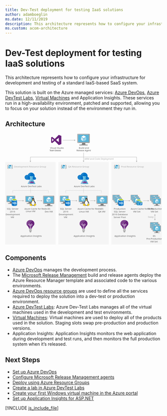 ```yaml
---
title: Dev-Test deployment for testing IaaS solutions
author: adamboeglin
ms.date: 12/11/2019
description: This architecture represents how to configure your infrastructure for development and testing of a standard IaaS-based SaaS system.
ms.custom: acom-architecture
---
```

# Dev-Test deployment for testing IaaS solutions

This architecture represents how to configure your infrastructure for development and testing of a standard IaaS-based SaaS system.

This solution is built on the Azure managed services: [Azure DevOps](/en-us/services/devops/), [Azure DevTest Labs](/en-us/services/devtest-lab/), [Virtual Machines](/en-us/services/virtual-machines/) and Application Insights. These services run in a high-availability environment, patched and supported, allowing you to focus on your solution instead of the environment they run in.


## Architecture

<svg class="architecture-diagram" aria-labelledby="dev-test-iaas" height="583.775" viewbox="0 0 825.046 583.775" width="825.046" xmlns="https://www.w3.org/2000/svg"><title id="dev-test-iaas">Dev-Test deployment for testing IaaS solutions</title><desc>This architecture represents how to configure your infrastructure for development and testing of a standard IaaS-based SaaS system.</desc><rect fill="#ededed" height="433.667" opacity="0.5" width="265.376" x="559.67" y="150.108"></rect><rect fill="#ededed" height="433.667" opacity="0.5" width="265.376" y="150.108"></rect><rect fill="#ededed" height="433.667" opacity="0.5" width="265.376" x="280.048" y="150.108"></rect><text fill="#5d5d5d" font-family="SegoeUI, Segoe UI" font-size="12" opacity="0.5" transform="translate(751.798 442.618)">Swap</text><g><polyline fill="none" points="788.755 428.779 788.755 435.772 788.759 444.77 788.759 450.324" stroke="#b5b5b5" stroke-miterlimit="10" stroke-width="1.643"></polyline><polygon fill="#b5b5b5" points="784.659 429.977 788.755 422.885 792.85 429.977 784.659 429.977"></polygon><polygon fill="#b5b5b5" points="784.663 449.126 788.759 456.218 792.854 449.126 784.663 449.126"></polygon></g><g><line fill="none" stroke="#b5b5b5" stroke-miterlimit="10" stroke-width="1.643" x1="303.888" x2="364.647" y1="35.631" y2="35.631"></line><polygon fill="#b5b5b5" points="363.448 39.726 370.541 35.631 363.448 31.535 363.448 39.726"></polygon></g><g><polyline fill="none" points="132.688 144.712 132.688 123.65 692.358 123.65 692.358 144.712" stroke="#b5b5b5" stroke-miterlimit="10" stroke-width="1.643"></polyline><polygon fill="#b5b5b5" points="136.783 143.514 132.688 150.606 128.592 143.514 136.783 143.514"></polygon><polygon fill="#b5b5b5" points="688.263 143.514 692.358 150.606 696.454 143.514 688.263 143.514"></polygon></g><text fill="#5d5d5d" font-family="SegoeUI, Segoe UI" font-size="12" opacity="0.5" transform="translate(417.371 138.128)">ARM and Code Deployment</text><g><line fill="none" stroke="#b5b5b5" stroke-miterlimit="10" stroke-width="1.643" x1="412.867" x2="412.867" y1="100.775" y2="144.214"></line><polygon fill="#b5b5b5" points="408.771 143.015 412.867 150.108 416.962 143.015 408.771 143.015"></polygon></g><g><line fill="none" stroke="#b5b5b5" stroke-miterlimit="10" stroke-width="1.643" x1="318.688" x2="318.688" y1="312.606" y2="311.106"></line><line fill="none" stroke="#b5b5b5" stroke-dasharray="3.652 3.652" stroke-miterlimit="10" stroke-width="1.643" x1="318.688" x2="318.688" y1="307.454" y2="301.976"></line><polyline fill="none" points="318.688 300.15 318.688 298.65 320.188 298.65" stroke="#b5b5b5" stroke-miterlimit="10" stroke-width="1.643"></polyline><line fill="none" stroke="#b5b5b5" stroke-dasharray="3.027 3.027" stroke-miterlimit="10" stroke-width="1.643" x1="323.215" x2="503.345" y1="298.65" y2="298.65"></line><polyline fill="none" points="504.858 298.65 506.358 298.65 506.358 300.15" stroke="#b5b5b5" stroke-miterlimit="10" stroke-width="1.643"></polyline><line fill="none" stroke="#b5b5b5" stroke-dasharray="3.652 3.652" stroke-miterlimit="10" stroke-width="1.643" x1="506.358" x2="506.358" y1="303.802" y2="309.28"></line><line fill="none" stroke="#b5b5b5" stroke-miterlimit="10" stroke-width="1.643" x1="506.358" x2="506.358" y1="311.106" y2="312.606"></line></g><g><line fill="none" stroke="#b5b5b5" stroke-miterlimit="10" stroke-width="1.643" x1="412.867" x2="412.867" y1="286.775" y2="288.275"></line><line fill="none" stroke="#b5b5b5" stroke-dasharray="3.19 3.19" stroke-miterlimit="10" stroke-width="1.643" x1="412.867" x2="412.867" y1="291.465" y2="309.013"></line><line fill="none" stroke="#b5b5b5" stroke-miterlimit="10" stroke-width="1.643" x1="412.867" x2="412.867" y1="310.608" y2="312.108"></line></g><g><line fill="none" stroke="#b5b5b5" stroke-miterlimit="10" stroke-width="1.643" x1="39.522" x2="39.522" y1="312.606" y2="311.106"></line><line fill="none" stroke="#b5b5b5" stroke-dasharray="3.652 3.652" stroke-miterlimit="10" stroke-width="1.643" x1="39.522" x2="39.522" y1="307.454" y2="301.976"></line><polyline fill="none" points="39.522 300.15 39.522 298.65 41.022 298.65" stroke="#b5b5b5" stroke-miterlimit="10" stroke-width="1.643"></polyline><line fill="none" stroke="#b5b5b5" stroke-dasharray="3.027 3.027" stroke-miterlimit="10" stroke-width="1.643" x1="44.05" x2="224.179" y1="298.65" y2="298.65"></line><polyline fill="none" points="225.692 298.65 227.192 298.65 227.192 300.15" stroke="#b5b5b5" stroke-miterlimit="10" stroke-width="1.643"></polyline><line fill="none" stroke="#b5b5b5" stroke-dasharray="3.652 3.652" stroke-miterlimit="10" stroke-width="1.643" x1="227.192" x2="227.192" y1="303.802" y2="309.28"></line><line fill="none" stroke="#b5b5b5" stroke-miterlimit="10" stroke-width="1.643" x1="227.192" x2="227.192" y1="311.106" y2="312.606"></line></g><g><line fill="none" stroke="#b5b5b5" stroke-miterlimit="10" stroke-width="1.643" x1="133.701" x2="133.701" y1="286.775" y2="288.275"></line><line fill="none" stroke="#b5b5b5" stroke-dasharray="3.19 3.19" stroke-miterlimit="10" stroke-width="1.643" x1="133.701" x2="133.701" y1="291.465" y2="309.013"></line><line fill="none" stroke="#b5b5b5" stroke-miterlimit="10" stroke-width="1.643" x1="133.701" x2="133.701" y1="310.608" y2="312.108"></line></g><g><line fill="none" stroke="#b5b5b5" stroke-miterlimit="10" stroke-width="1.643" x1="92.933" x2="67.493" y1="352.593" y2="352.593"></line><polygon fill="#b5b5b5" points="91.734 348.497 98.827 352.593 91.734 356.688 91.734 348.497"></polygon></g><g><line fill="none" stroke="#b5b5b5" stroke-miterlimit="10" stroke-width="1.643" x1="189.66" x2="167.221" y1="352.593" y2="352.593"></line><polygon fill="#b5b5b5" points="188.462 348.497 195.554 352.593 188.462 356.688 188.462 348.497"></polygon></g><g><line fill="none" stroke="#b5b5b5" stroke-miterlimit="10" stroke-width="1.643" x1="652.696" x2="627.257" y1="352.593" y2="352.593"></line><polygon fill="#b5b5b5" points="651.498 348.497 658.591 352.593 651.498 356.688 651.498 348.497"></polygon></g><g><line fill="none" stroke="#b5b5b5" stroke-miterlimit="10" stroke-width="1.643" x1="752.424" x2="726.985" y1="352.593" y2="352.593"></line><polygon fill="#b5b5b5" points="751.226 348.497 758.318 352.593 751.226 356.688 751.226 348.497"></polygon></g><g><line fill="none" stroke="#b5b5b5" stroke-miterlimit="10" stroke-width="1.643" x1="373.933" x2="348.493" y1="352.593" y2="352.593"></line><polygon fill="#b5b5b5" points="372.734 348.497 379.827 352.593 372.734 356.688 372.734 348.497"></polygon></g><g><line fill="none" stroke="#b5b5b5" stroke-miterlimit="10" stroke-width="1.643" x1="470.66" x2="448.221" y1="352.593" y2="352.593"></line><polygon fill="#b5b5b5" points="469.462 348.497 476.554 352.593 469.462 356.688 469.462 348.497"></polygon></g><g><text fill="#5d5d5d" font-family="SegoeUI, Segoe UI" font-size="12" transform="translate(236.464 79.655)">Visual Studio<tspan letter-spacing="-0.103em" x="-2.766" y="14.4">Team Sevices</tspan></text><path d="M268.022,34.076l14.214-11V45.072Zm-20.651,8.046V26.03l8.046,8.046ZM282.236,7.257,261.049,28.444,247.372,17.985l-5.364,2.682V47.485l5.364,2.682,13.678-10.459,21.187,21.187,13.409-5.364V12.621Z" fill="#68217a"></path><rect fill="#f0f" height="96.563" opacity="0" width="83.417" x="228.951"></rect></g><g><text fill="#5d5d5d" font-family="SegoeUI, Segoe UI" font-size="12" transform="translate(388.172 79.655)">Build and<tspan letter-spacing="-0.028em" x="-12.601" y="14.4">Release Agent</tspan></text><g><path d="M422.363,49.911H404.347c2.165,7.643-.743,8.739-13.483,8.739v4h43.32v-4c-12.74,0-13.989-1.092-11.821-8.739" fill="#7a7a7a"></path><path d="M441.648,1.5H383a3.747,3.747,0,0,0-3.6,3.773v40.9a3.726,3.726,0,0,0,3.6,3.741h58.652a4.094,4.094,0,0,0,4-3.741V5.273a4.109,4.109,0,0,0-4-3.773" fill="#a0a1a2"></path><path d="M441.689,1.5l-.041,0H383a3.746,3.746,0,0,0-3.6,3.773v40.9a3.727,3.727,0,0,0,3.6,3.742h1.4Z" fill="#fff" opacity="0.2" style="isolation: isolate"></path><polygon fill="#59b4d9" points="440.479 6.599 440.479 44.816 384.417 44.816 384.417 6.599 440.479 6.599"></polygon><polygon fill="#59b4d9" points="384.417 44.816 384.494 44.816 384.494 6.6 435.749 6.523 435.751 6.523 384.417 6.6 384.417 44.816"></polygon><rect fill="#a0a1a2" height="4.003" width="43.32" x="390.864" y="58.649"></rect><path d="M413.209,4.276a.94.94,0,1,1-.941-.941.941.941,0,0,1,.941.941" fill="#b8d432"></path><path d="M413.246,24.549a.368.368,0,0,1-.178-.05L401.4,17.764a.359.359,0,0,1-.175-.306.353.353,0,0,1,.175-.3l11.6-6.69a.355.355,0,0,1,.349,0l11.67,6.737a.354.354,0,0,1,0,.61L413.425,24.5a.357.357,0,0,1-.179.05" fill="#fff"></path><path d="M411.57,40.916a.333.333,0,0,1-.178-.048L399.76,34.156a.345.345,0,0,1-.18-.306V20.379a.358.358,0,0,1,.535-.306l11.63,6.71a.37.37,0,0,1,.172.309V40.563a.36.36,0,0,1-.172.306.371.371,0,0,1-.176.048" fill="#fff" opacity="0.7" style="isolation: isolate"></path><path d="M414.863,40.916a.381.381,0,0,1-.183-.048.359.359,0,0,1-.171-.306V27.176a.366.366,0,0,1,.171-.306l11.63-6.71a.345.345,0,0,1,.35,0,.349.349,0,0,1,.179.3V33.85a.346.346,0,0,1-.179.306l-11.626,6.713a.313.313,0,0,1-.171.048" fill="#fff" opacity="0.4" style="isolation: isolate"></path></g><rect fill="#f0f" height="96.563" opacity="0" width="83.417" x="371.078"></rect></g><g><g><text fill="#5d5d5d" font-family="SegoeUI, Segoe UI" font-size="12" opacity="0.5" transform="translate(46.642 179.128)">Development Resource Group</text><g><path d="M25.761,173.849a.233.233,0,0,1-.12-.035l-8-4.614a.242.242,0,0,1-.121-.211.238.238,0,0,1,.121-.208L25.59,164.2a.246.246,0,0,1,.24,0l8,4.617a.242.242,0,0,1,0,.418l-7.946,4.583a.238.238,0,0,1-.121.034" fill="#3999c6"></path><path d="M24.612,185.066a.241.241,0,0,1-.123-.032l-7.97-4.6a.237.237,0,0,1-.123-.21v-9.231a.245.245,0,0,1,.123-.211.252.252,0,0,1,.243,0l7.969,4.6a.245.245,0,0,1,.118.21v9.233a.238.238,0,0,1-.238.242" fill="#59b4d9"></path><path d="M26.867,185.066a.257.257,0,0,1-.123-.032.241.241,0,0,1-.12-.21v-9.173a.246.246,0,0,1,.12-.21l7.968-4.6a.249.249,0,0,1,.243,0,.246.246,0,0,1,.12.209v9.173a.243.243,0,0,1-.12.21l-7.971,4.6a.218.218,0,0,1-.118.032" fill="#59b4d9"></path><path d="M26.867,185.066a.257.257,0,0,1-.123-.032.241.241,0,0,1-.12-.21v-9.173a.246.246,0,0,1,.12-.21l7.968-4.6a.249.249,0,0,1,.243,0,.246.246,0,0,1,.12.209v9.173a.243.243,0,0,1-.12.21l-7.971,4.6a.218.218,0,0,1-.118.032" fill="#fff" opacity="0.5" style="isolation: isolate"></path><path d="M17.343,186.091a.788.788,0,0,1-.395-.106l-3.72-2.148a2.288,2.288,0,0,1-1.08-1.871V168.29a2.286,2.286,0,0,1,1.08-1.87l3.72-2.148a.791.791,0,0,1,.791,1.369l-3.72,2.148a.761.761,0,0,0-.289.5v13.677a.759.759,0,0,0,.289.5l3.72,2.148a.791.791,0,0,1-.4,1.476Z" fill="#7a7a7a"></path><path d="M34.129,164.165a.788.788,0,0,1,.395.106l3.72,2.148a2.288,2.288,0,0,1,1.08,1.871v13.677a2.286,2.286,0,0,1-1.08,1.87l-3.72,2.148a.791.791,0,1,1-.791-1.369l3.72-2.148a.761.761,0,0,0,.289-.5V168.29a.759.759,0,0,0-.289-.5l-3.72-2.148a.791.791,0,0,1,.4-1.476Z" fill="#7a7a7a"></path></g></g><rect fill="#f0f" height="33.141" opacity="0" width="203.384" x="8.352" y="159.633"></rect></g><g><g><text fill="#5d5d5d" font-family="SegoeUI, Segoe UI" font-size="12" opacity="0.5" transform="translate(331.431 179.128)">QA Resource Group</text><g><path d="M308.778,173.849a.233.233,0,0,1-.12-.035l-8-4.614a.242.242,0,0,1-.121-.211.238.238,0,0,1,.121-.208l7.944-4.584a.246.246,0,0,1,.24,0l8,4.617a.242.242,0,0,1,0,.418l-7.946,4.583a.238.238,0,0,1-.121.034" fill="#3999c6"></path><path d="M307.629,185.066a.241.241,0,0,1-.123-.032l-7.97-4.6a.237.237,0,0,1-.123-.21v-9.231a.245.245,0,0,1,.123-.211.252.252,0,0,1,.243,0l7.969,4.6a.245.245,0,0,1,.118.21v9.233a.238.238,0,0,1-.238.242" fill="#59b4d9"></path><path d="M309.884,185.066a.257.257,0,0,1-.123-.032.241.241,0,0,1-.12-.21v-9.173a.246.246,0,0,1,.12-.21l7.968-4.6a.249.249,0,0,1,.243,0,.246.246,0,0,1,.12.209v9.173a.243.243,0,0,1-.12.21l-7.971,4.6a.218.218,0,0,1-.118.032" fill="#59b4d9"></path><path d="M309.884,185.066a.257.257,0,0,1-.123-.032.241.241,0,0,1-.12-.21v-9.173a.246.246,0,0,1,.12-.21l7.968-4.6a.249.249,0,0,1,.243,0,.246.246,0,0,1,.12.209v9.173a.243.243,0,0,1-.12.21l-7.971,4.6a.218.218,0,0,1-.118.032" fill="#fff" opacity="0.5" style="isolation: isolate"></path><path d="M300.36,186.091a.788.788,0,0,1-.395-.106l-3.72-2.148a2.288,2.288,0,0,1-1.08-1.871V168.29a2.286,2.286,0,0,1,1.08-1.87l3.72-2.148a.791.791,0,0,1,.791,1.369l-3.72,2.148a.761.761,0,0,0-.289.5v13.677a.759.759,0,0,0,.289.5l3.72,2.148a.791.791,0,0,1-.4,1.476Z" fill="#7a7a7a"></path><path d="M317.145,164.165a.788.788,0,0,1,.395.106l3.72,2.148a2.288,2.288,0,0,1,1.08,1.871v13.677a2.286,2.286,0,0,1-1.08,1.87l-3.72,2.148a.791.791,0,1,1-.791-1.369l3.72-2.148a.761.761,0,0,0,.289-.5V168.29a.759.759,0,0,0-.289-.5l-3.72-2.148a.791.791,0,0,1,.4-1.476Z" fill="#7a7a7a"></path></g></g><rect fill="#f0f" height="33.141" opacity="0" width="150.324" x="291.365" y="159.633"></rect></g><g><g><text fill="#5d5d5d" font-family="SegoeUI, Segoe UI" font-size="12" opacity="0.5" transform="translate(610.437 179.128)">Prod Resource Group</text><g><path d="M587.991,173.849a.233.233,0,0,1-.12-.035l-8-4.614a.242.242,0,0,1-.121-.211.238.238,0,0,1,.121-.208l7.944-4.584a.246.246,0,0,1,.24,0l8,4.617a.242.242,0,0,1,0,.418l-7.946,4.583a.238.238,0,0,1-.121.034" fill="#3999c6"></path><path d="M586.841,185.066a.241.241,0,0,1-.123-.032l-7.97-4.6a.237.237,0,0,1-.123-.21v-9.231a.245.245,0,0,1,.123-.211.252.252,0,0,1,.243,0l7.969,4.6a.245.245,0,0,1,.118.21v9.233a.238.238,0,0,1-.238.242" fill="#59b4d9"></path><path d="M589.1,185.066a.257.257,0,0,1-.123-.032.241.241,0,0,1-.12-.21v-9.173a.246.246,0,0,1,.12-.21l7.968-4.6a.249.249,0,0,1,.243,0,.246.246,0,0,1,.12.209v9.173a.243.243,0,0,1-.12.21l-7.971,4.6a.218.218,0,0,1-.118.032" fill="#59b4d9"></path><path d="M589.1,185.066a.257.257,0,0,1-.123-.032.241.241,0,0,1-.12-.21v-9.173a.246.246,0,0,1,.12-.21l7.968-4.6a.249.249,0,0,1,.243,0,.246.246,0,0,1,.12.209v9.173a.243.243,0,0,1-.12.21l-7.971,4.6a.218.218,0,0,1-.118.032" fill="#fff" opacity="0.5" style="isolation: isolate"></path><path d="M579.572,186.091a.788.788,0,0,1-.395-.106l-3.72-2.148a2.288,2.288,0,0,1-1.08-1.871V168.29a2.286,2.286,0,0,1,1.08-1.87l3.72-2.148a.791.791,0,0,1,.791,1.369l-3.72,2.148a.761.761,0,0,0-.289.5v13.677a.759.759,0,0,0,.289.5l3.72,2.148a.791.791,0,0,1-.4,1.476Z" fill="#7a7a7a"></path><path d="M596.358,164.165a.788.788,0,0,1,.395.106l3.72,2.148a2.288,2.288,0,0,1,1.08,1.871v13.677a2.286,2.286,0,0,1-1.08,1.87l-3.72,2.148a.791.791,0,0,1-.791-1.369l3.72-2.148a.761.761,0,0,0,.289-.5V168.29a.759.759,0,0,0-.289-.5l-3.72-2.148a.791.791,0,0,1,.4-1.476Z" fill="#7a7a7a"></path></g></g><rect fill="#f0f" height="33.141" opacity="0" width="156.607" x="570.377" y="159.633"></rect></g><g><g><g><g><path d="M153.631,472.729h0v-.382c0-9.812-8.41-17.967-18.731-18.094-.255-.382-6.116.127-6.116.127h0c-9.3,1.147-16.565,8.92-16.565,17.967,0,.255-1.019,7.391,6.244,13.379,3.313,2.931,6.753,10.831,7.263,13.125l.382.765h13.507l.382-.765c.51-2.294,4.078-10.194,7.263-13C154.523,479.738,153.631,472.984,153.631,472.729Z" fill="#68217a"></path><rect fill="#7a7a7a" height="4.332" width="13.507" x="126.362" y="504.203"></rect><polygon fill="#7a7a7a" points="130.567 517.709 135.537 517.709 139.742 513.25 126.362 513.25 130.567 517.709"></polygon><g opacity="0.65"><path d="M136.429,498.978H133.88V482.8h-2.166v16.055h-2.548V482.8H127a4.787,4.787,0,0,1-4.715-4.715,4.715,4.715,0,0,1,9.429,0v2.166h2.166v-2.166a4.715,4.715,0,1,1,4.715,4.715h-2.166ZM127,475.915a2.148,2.148,0,0,0-2.166,2.166A2.233,2.233,0,0,0,127,480.247h2.166v-2.166A2.329,2.329,0,0,0,127,475.915Zm11.6,0a2.233,2.233,0,0,0-2.166,2.166v2.166h2.166a2.233,2.233,0,0,0,2.166-2.166A2.148,2.148,0,0,0,138.595,475.915Z" fill="#fff"></path></g><g opacity="0.15" style="isolation: isolate"><path d="M134.9,454.253c-.255-.382-6.116.127-6.116.127-9.3,1.147-16.565,8.92-16.565,17.967,0,.255-.892,6.5,4.969,12.233l27.523-27.523A18.714,18.714,0,0,0,134.9,454.253Z" fill="#fff"></path></g></g><text fill="#5d5d5d" font-family="SegoeUI, Segoe UI" font-size="12" transform="translate(80.722 541.721)">Application Insights</text></g><rect fill="#f0f" height="110.67" opacity="0" width="100.64" x="81.945" y="449.868"></rect></g><g><g><g><path d="M648.624,472.729h0v-.382c0-9.812-8.41-17.967-18.731-18.094-.255-.382-6.116.127-6.116.127h0c-9.3,1.147-16.565,8.92-16.565,17.967,0,.255-1.019,7.391,6.244,13.379,3.313,2.931,6.753,10.831,7.263,13.125l.382.765h13.507l.382-.765c.51-2.294,4.078-10.194,7.263-13C649.515,479.738,648.624,472.984,648.624,472.729Z" fill="#68217a"></path><rect fill="#7a7a7a" height="4.332" width="13.507" x="621.355" y="504.203"></rect><polygon fill="#7a7a7a" points="625.56 517.709 630.53 517.709 634.734 513.25 621.355 513.25 625.56 517.709"></polygon><g opacity="0.65"><path d="M631.421,498.978h-2.548V482.8h-2.166v16.055h-2.548V482.8h-2.166a4.787,4.787,0,0,1-4.715-4.715,4.715,4.715,0,0,1,9.429,0v2.166h2.166v-2.166a4.715,4.715,0,1,1,4.715,4.715h-2.166Zm-9.429-23.063a2.148,2.148,0,0,0-2.166,2.166,2.233,2.233,0,0,0,2.166,2.166h2.166v-2.166A2.329,2.329,0,0,0,621.992,475.915Zm11.6,0a2.233,2.233,0,0,0-2.166,2.166v2.166h2.166a2.233,2.233,0,0,0,2.166-2.166A2.148,2.148,0,0,0,633.588,475.915Z" fill="#fff"></path></g><g opacity="0.15" style="isolation: isolate"><path d="M629.892,454.253c-.255-.382-6.116.127-6.116.127-9.3,1.147-16.565,8.92-16.565,17.967,0,.255-.892,6.5,4.969,12.233L639.7,457.056A18.714,18.714,0,0,0,629.892,454.253Z" fill="#fff"></path></g></g><text fill="#5d5d5d" font-family="SegoeUI, Segoe UI" font-size="12" transform="translate(575.714 541.721)">Application Insights</text></g><rect fill="#f0f" height="110.67" opacity="0" width="100.64" x="576.937" y="449.868"></rect></g><g><g><g><path d="M433.45,472.729h0v-.382c0-9.812-8.41-17.967-18.731-18.094-.255-.382-6.116.127-6.116.127h0c-9.3,1.147-16.565,8.92-16.565,17.967,0,.255-1.019,7.391,6.244,13.379,3.313,2.931,6.753,10.831,7.263,13.125l.382.765h13.507l.382-.765c.51-2.294,4.078-10.194,7.263-13C434.342,479.738,433.45,472.984,433.45,472.729Z" fill="#68217a"></path><rect fill="#7a7a7a" height="4.332" width="13.507" x="406.181" y="504.203"></rect><polygon fill="#7a7a7a" points="410.386 517.709 415.356 517.709 419.561 513.25 406.181 513.25 410.386 517.709"></polygon><g opacity="0.65"><path d="M416.248,498.978H413.7V482.8h-2.166v16.055h-2.548V482.8h-2.166a4.787,4.787,0,0,1-4.715-4.715,4.715,4.715,0,0,1,9.429,0v2.166H413.7v-2.166a4.715,4.715,0,1,1,4.715,4.715h-2.166Zm-9.429-23.063a2.148,2.148,0,0,0-2.166,2.166,2.233,2.233,0,0,0,2.166,2.166h2.166v-2.166A2.329,2.329,0,0,0,406.818,475.915Zm11.6,0a2.233,2.233,0,0,0-2.166,2.166v2.166h2.166a2.233,2.233,0,0,0,2.166-2.166A2.148,2.148,0,0,0,418.414,475.915Z" fill="#fff"></path></g><g opacity="0.15" style="isolation: isolate"><path d="M414.718,454.253c-.255-.382-6.116.127-6.116.127-9.3,1.147-16.565,8.92-16.565,17.967,0,.255-.892,6.5,4.969,12.233l27.523-27.523A18.714,18.714,0,0,0,414.718,454.253Z" fill="#fff"></path></g></g><text fill="#5d5d5d" font-family="SegoeUI, Segoe UI" font-size="12" transform="translate(360.54 541.721)">Application Insights</text></g><rect fill="#f0f" height="110.67" opacity="0" width="100.64" x="361.764" y="449.868"></rect></g></g><g><g><text fill="#5d5d5d" font-family="SegoeUI, Segoe UI" font-size="12" transform="translate(83.186 282.335)">Azure DevTest Labs</text><g><path d="M162.395,235.861a7,7,0,0,0-6.99-6.99h-.844a16.841,16.841,0,0,0,.6-4.941,18.538,18.538,0,0,0-36.156-6.026,11.736,11.736,0,0,0-4.1-.723,12.808,12.808,0,0,0-12.775,12.9,12.68,12.68,0,0,0,12.655,12.775h41.1a7.068,7.068,0,0,0,6.508-6.99" fill="#0072c6"></path><path d="M121.659,242.851a13.45,13.45,0,0,1-3.5-6.267A12.688,12.688,0,0,1,131.9,221.037a18.824,18.824,0,0,1,10.365-15.065,21.425,21.425,0,0,0-5.665-.844,18.456,18.456,0,0,0-17.6,12.775,11.736,11.736,0,0,0-4.1-.723,12.808,12.808,0,0,0-12.775,12.9,12.68,12.68,0,0,0,12.655,12.775h6.87Z" fill="#fff" opacity="0.1" style="isolation: isolate"></path><path d="M157.936,260.93l-12.655-22.055v-8.919h.241a2.727,2.727,0,0,0,2.772-2.772,2.8,2.8,0,0,0-2.772-2.772h-13.98a2.772,2.772,0,0,0,0,5.544h.241v8.919L119.007,260.93c-1.446,2.41-.241,4.459,2.531,4.459H155.4C158.3,265.389,159.382,263.461,157.936,260.93Z" fill="#59b4d9"></path><path d="M147.45,251.529h-6.026a3.519,3.519,0,0,1,.241,1.085,2.546,2.546,0,0,1-2.531,2.531,2.629,2.629,0,0,1-2.531-2.531,2.878,2.878,0,0,1,.241-1.085h-7.352l-5.182,9.039h28.443Z" fill="#804998"></path><path d="M139.134,255.145a2.546,2.546,0,0,0,2.531-2.531,2.878,2.878,0,0,0-.241-1.085h-4.58a3.519,3.519,0,0,0-.241,1.085A2.546,2.546,0,0,0,139.134,255.145Z" fill="#68217a"></path><circle cx="142.388" cy="257.193" fill="#68217a" r="1.205"></circle><path d="M119.007,260.93l12.775-22.055v-8.919h-.241a2.772,2.772,0,0,1,0-5.544h6.026v14.463l-6.749,26.515h-9.28C118.766,265.389,117.681,263.461,119.007,260.93Z" fill="#fff" opacity="0.25" style="isolation: isolate"></path></g></g><rect fill="#f0f" height="83.417" opacity="0" width="99.217" x="84.17" y="201.815"></rect></g><g><g><text fill="#5d5d5d" font-family="SegoeUI, Segoe UI" font-size="12" transform="translate(362.25 282.335)">Azure DevTest Labs</text><g><path d="M441.459,235.861a7,7,0,0,0-6.99-6.99h-.844a16.841,16.841,0,0,0,.6-4.941,18.538,18.538,0,0,0-36.156-6.026,11.736,11.736,0,0,0-4.1-.723,12.808,12.808,0,0,0-12.775,12.9,12.68,12.68,0,0,0,12.655,12.775h41.1a7.068,7.068,0,0,0,6.508-6.99" fill="#0072c6"></path><path d="M400.723,242.851a13.45,13.45,0,0,1-3.5-6.267,12.688,12.688,0,0,1,13.739-15.547,18.824,18.824,0,0,1,10.365-15.065,21.425,21.425,0,0,0-5.665-.844,18.456,18.456,0,0,0-17.6,12.775,11.736,11.736,0,0,0-4.1-.723,12.808,12.808,0,0,0-12.775,12.9,12.68,12.68,0,0,0,12.655,12.775h6.87Z" fill="#fff" opacity="0.1" style="isolation: isolate"></path><path d="M437,260.93l-12.655-22.055v-8.919h.241a2.727,2.727,0,0,0,2.772-2.772,2.8,2.8,0,0,0-2.772-2.772h-13.98a2.772,2.772,0,1,0,0,5.544h.241v8.919L398.071,260.93c-1.446,2.41-.241,4.459,2.531,4.459h33.866C437.361,265.389,438.446,263.461,437,260.93Z" fill="#59b4d9"></path><path d="M426.514,251.529h-6.026a3.519,3.519,0,0,1,.241,1.085,2.546,2.546,0,0,1-2.531,2.531,2.629,2.629,0,0,1-2.531-2.531,2.878,2.878,0,0,1,.241-1.085h-7.352l-5.182,9.039h28.443Z" fill="#804998"></path><path d="M418.2,255.145a2.546,2.546,0,0,0,2.531-2.531,2.878,2.878,0,0,0-.241-1.085h-4.58a3.519,3.519,0,0,0-.241,1.085A2.546,2.546,0,0,0,418.2,255.145Z" fill="#68217a"></path><circle cx="421.452" cy="257.193" fill="#68217a" r="1.205"></circle><path d="M398.071,260.93l12.775-22.055v-8.919h-.241a2.772,2.772,0,1,1,0-5.544h6.026v14.463l-6.749,26.515H400.6C397.83,265.389,396.745,263.461,398.071,260.93Z" fill="#fff" opacity="0.25" style="isolation: isolate"></path></g></g><rect fill="#f0f" height="83.417" opacity="0" width="99.217" x="364.045" y="201.815"></rect></g><g><g><text fill="#5d5d5d" font-family="SegoeUI, Segoe UI" font-size="12" transform="translate(8.737 399.951)">SQL Server<tspan x="15.955" y="14.4">2016</tspan><tspan x="-6.659" y="28.8">Development</tspan><tspan x="19.778" y="43.2">VM</tspan></text><g><path d="M36.683,359.976H24.035c1.52,5.366-.522,6.135-9.466,6.135v2.809H44.982v-2.809c-8.944,0-9.821-.767-8.3-6.135" fill="#7a7a7a"></path><path d="M50.222,325.989H9.046a2.631,2.631,0,0,0-2.528,2.649v28.714a2.616,2.616,0,0,0,2.528,2.626H50.222a2.874,2.874,0,0,0,2.81-2.626V328.638a2.885,2.885,0,0,0-2.81-2.649" fill="#a0a1a2"></path><path d="M50.251,325.992l-.029,0H9.045a2.63,2.63,0,0,0-2.528,2.649v28.713a2.616,2.616,0,0,0,2.528,2.627h.98Z" fill="#fff" opacity="0.2" style="isolation: isolate"></path><polygon fill="#59b4d9" points="49.402 329.569 49.402 356.399 10.043 356.399 10.043 329.569 49.402 329.569"></polygon><polygon fill="#59b4d9" points="10.043 356.399 10.097 356.399 10.097 329.57 46.081 329.516 46.083 329.516 10.043 329.57 10.043 356.399"></polygon><rect fill="#a0a1a2" height="2.81" width="30.413" x="14.569" y="366.11"></rect><path d="M30.257,327.938a.66.66,0,1,1-.661-.661.661.661,0,0,1,.661.661" fill="#b8d432"></path><path d="M30.283,342.17a.259.259,0,0,1-.125-.035l-8.19-4.728a.252.252,0,0,1-.123-.215.248.248,0,0,1,.123-.214l8.141-4.7a.249.249,0,0,1,.245,0l8.193,4.73a.249.249,0,0,1,0,.428l-8.138,4.7a.251.251,0,0,1-.126.035" fill="#fff"></path><path d="M29.106,353.661a.234.234,0,0,1-.125-.033l-8.166-4.713a.242.242,0,0,1-.127-.215v-9.457a.251.251,0,0,1,.376-.215l8.165,4.711a.26.26,0,0,1,.121.217v9.457a.253.253,0,0,1-.121.215.261.261,0,0,1-.124.033" fill="#fff" opacity="0.7" style="isolation: isolate"></path><path d="M31.418,353.661a.267.267,0,0,1-.128-.033.252.252,0,0,1-.12-.215v-9.4a.257.257,0,0,1,.12-.215l8.165-4.711a.242.242,0,0,1,.246,0,.245.245,0,0,1,.126.214v9.4a.243.243,0,0,1-.126.215l-8.162,4.713a.22.22,0,0,1-.12.033" fill="#fff" opacity="0.4" style="isolation: isolate"></path></g><g><path d="M34.148,347.746v27.369c0,2.841,6.36,5.145,14.205,5.145V347.746Z" fill="#0072c6"></path><path d="M48.159,380.26h.195c7.845,0,14.205-2.3,14.205-5.145V347.746h-14.4Z" fill="#0072c6"></path><path d="M48.159,380.26h.195c7.845,0,14.205-2.3,14.205-5.145V347.746h-14.4Z" fill="#fff" opacity="0.15" style="isolation: isolate"></path><path d="M62.559,347.746c0,2.841-6.36,5.145-14.205,5.145s-14.205-2.3-14.205-5.145,6.36-5.145,14.205-5.145,14.205,2.3,14.205,5.145" fill="#fff"></path><path d="M59.654,347.45c0,1.876-5.06,3.395-11.3,3.395s-11.3-1.519-11.3-3.395,5.061-3.395,11.3-3.395,11.3,1.52,11.3,3.395" fill="#7fba00"></path><path d="M57.287,349.524c1.479-.574,2.368-1.292,2.368-2.073,0-1.876-5.06-3.4-11.3-3.4s-11.3,1.52-11.3,3.4c0,.781.889,1.5,2.368,2.073a26.386,26.386,0,0,1,8.933-1.32,26.394,26.394,0,0,1,8.933,1.32" fill="#b8d432"></path><path d="M43.842,366.744a2.333,2.333,0,0,1-.925,1.976,4.149,4.149,0,0,1-2.556.7,4.863,4.863,0,0,1-2.32-.5v-2a3.579,3.579,0,0,0,2.369.913,1.612,1.612,0,0,0,.966-.25.783.783,0,0,0,.341-.663.928.928,0,0,0-.328-.706,6.03,6.03,0,0,0-1.335-.775Q38,364.476,38,362.812a2.37,2.37,0,0,1,.894-1.935,3.648,3.648,0,0,1,2.375-.728,5.935,5.935,0,0,1,2.176.344v1.869a3.546,3.546,0,0,0-2.063-.625,1.527,1.527,0,0,0-.919.246.778.778,0,0,0-.337.659.942.942,0,0,0,.272.7,4.4,4.4,0,0,0,1.116.672,5.528,5.528,0,0,1,1.792,1.207A2.247,2.247,0,0,1,43.842,366.744Z" fill="#fff"></path><path d="M53.487,364.719a5.115,5.115,0,0,1-.719,2.744,3.838,3.838,0,0,1-2.025,1.632l2.6,2.407H50.718l-1.857-2.082a4.353,4.353,0,0,1-2.154-.631,3.957,3.957,0,0,1-1.482-1.61A4.94,4.94,0,0,1,44.7,364.9a5.327,5.327,0,0,1,.565-2.485,4.019,4.019,0,0,1,1.591-1.679,4.648,4.648,0,0,1,2.351-.587,4.325,4.325,0,0,1,2.216.569,3.882,3.882,0,0,1,1.519,1.619A5.118,5.118,0,0,1,53.487,364.719Zm-2.125.113a3.507,3.507,0,0,0-.594-2.154,1.923,1.923,0,0,0-1.626-.791,2.041,2.041,0,0,0-1.682.794,3.858,3.858,0,0,0-.013,4.21,1.989,1.989,0,0,0,1.644.784,2.016,2.016,0,0,0,1.657-.759A3.222,3.222,0,0,0,51.362,364.832Z" fill="#fff"></path><polygon fill="#fff" points="60.308 369.264 54.969 369.264 54.969 360.3 56.988 360.3 56.988 367.626 60.308 367.626 60.308 369.264"></polygon></g></g><rect fill="#f0f" height="118.391" opacity="0" width="72.603" x="2.133" y="324.227"></rect></g><g><g><text fill="#5d5d5d" font-family="SegoeUI, Segoe UI" font-size="12" transform="translate(288.786 399.951)">SQL Server<tspan x="15.955" y="14.4">2016</tspan><tspan x="-6.659" y="28.8">Development</tspan><tspan x="19.778" y="43.2">VM</tspan></text><g><path d="M317.683,359.976H305.035c1.52,5.366-.522,6.135-9.466,6.135v2.809h30.413v-2.809c-8.944,0-9.821-.767-8.3-6.135" fill="#7a7a7a"></path><path d="M331.222,325.989H290.046a2.631,2.631,0,0,0-2.528,2.649v28.714a2.616,2.616,0,0,0,2.528,2.626h41.176a2.874,2.874,0,0,0,2.81-2.626V328.638a2.885,2.885,0,0,0-2.81-2.649" fill="#a0a1a2"></path><path d="M331.251,325.992l-.029,0H290.045a2.63,2.63,0,0,0-2.528,2.649v28.713a2.616,2.616,0,0,0,2.528,2.627h.98Z" fill="#fff" opacity="0.2" style="isolation: isolate"></path><polygon fill="#59b4d9" points="330.402 329.569 330.402 356.399 291.043 356.399 291.043 329.569 330.402 329.569"></polygon><polygon fill="#59b4d9" points="291.043 356.399 291.097 356.399 291.097 329.57 327.081 329.516 327.083 329.516 291.043 329.57 291.043 356.399"></polygon><rect fill="#a0a1a2" height="2.81" width="30.413" x="295.569" y="366.11"></rect><path d="M311.257,327.938a.66.66,0,1,1-.661-.661.661.661,0,0,1,.661.661" fill="#b8d432"></path><path d="M311.283,342.17a.259.259,0,0,1-.125-.035l-8.19-4.728a.252.252,0,0,1-.123-.215.248.248,0,0,1,.123-.214l8.141-4.7a.249.249,0,0,1,.245,0l8.193,4.73a.249.249,0,0,1,0,.428l-8.138,4.7a.251.251,0,0,1-.126.035" fill="#fff"></path><path d="M310.106,353.661a.234.234,0,0,1-.125-.033l-8.166-4.713a.242.242,0,0,1-.127-.215v-9.457a.251.251,0,0,1,.376-.215l8.165,4.711a.26.26,0,0,1,.121.217v9.457a.253.253,0,0,1-.121.215.261.261,0,0,1-.124.033" fill="#fff" opacity="0.7" style="isolation: isolate"></path><path d="M312.418,353.661a.267.267,0,0,1-.128-.033.252.252,0,0,1-.12-.215v-9.4a.257.257,0,0,1,.12-.215l8.165-4.711a.242.242,0,0,1,.246,0,.245.245,0,0,1,.126.214v9.4a.243.243,0,0,1-.126.215l-8.162,4.713a.22.22,0,0,1-.12.033" fill="#fff" opacity="0.4" style="isolation: isolate"></path></g><g><path d="M315.148,347.746v27.369c0,2.841,6.36,5.145,14.205,5.145V347.746Z" fill="#0072c6"></path><path d="M329.159,380.26h.195c7.845,0,14.205-2.3,14.205-5.145V347.746h-14.4Z" fill="#0072c6"></path><path d="M329.159,380.26h.195c7.845,0,14.205-2.3,14.205-5.145V347.746h-14.4Z" fill="#fff" opacity="0.15" style="isolation: isolate"></path><path d="M343.559,347.746c0,2.841-6.36,5.145-14.205,5.145s-14.205-2.3-14.205-5.145,6.36-5.145,14.205-5.145,14.205,2.3,14.205,5.145" fill="#fff"></path><path d="M340.654,347.45c0,1.876-5.06,3.395-11.3,3.395s-11.3-1.519-11.3-3.395,5.061-3.395,11.3-3.395,11.3,1.52,11.3,3.395" fill="#7fba00"></path><path d="M338.287,349.524c1.479-.574,2.368-1.292,2.368-2.073,0-1.876-5.06-3.4-11.3-3.4s-11.3,1.52-11.3,3.4c0,.781.889,1.5,2.368,2.073a30.9,30.9,0,0,1,17.866,0" fill="#b8d432"></path><path d="M324.842,366.744a2.333,2.333,0,0,1-.925,1.976,4.149,4.149,0,0,1-2.556.7,4.863,4.863,0,0,1-2.32-.5v-2a3.579,3.579,0,0,0,2.369.913,1.612,1.612,0,0,0,.966-.25.783.783,0,0,0,.341-.663.928.928,0,0,0-.328-.706,6.03,6.03,0,0,0-1.335-.775Q319,364.476,319,362.812a2.37,2.37,0,0,1,.894-1.935,3.648,3.648,0,0,1,2.375-.728,5.935,5.935,0,0,1,2.176.344v1.869a3.546,3.546,0,0,0-2.063-.625,1.527,1.527,0,0,0-.919.246.778.778,0,0,0-.337.659.942.942,0,0,0,.272.7,4.4,4.4,0,0,0,1.116.672,5.528,5.528,0,0,1,1.792,1.207A2.247,2.247,0,0,1,324.842,366.744Z" fill="#fff"></path><path d="M334.487,364.719a5.115,5.115,0,0,1-.719,2.744,3.838,3.838,0,0,1-2.025,1.632l2.6,2.407h-2.625l-1.857-2.082a4.353,4.353,0,0,1-2.154-.631,3.957,3.957,0,0,1-1.482-1.61,4.94,4.94,0,0,1-.522-2.279,5.327,5.327,0,0,1,.565-2.485,4.019,4.019,0,0,1,1.591-1.679,4.648,4.648,0,0,1,2.351-.587,4.325,4.325,0,0,1,2.216.569,3.882,3.882,0,0,1,1.519,1.619A5.118,5.118,0,0,1,334.487,364.719Zm-2.125.113a3.507,3.507,0,0,0-.594-2.154,1.923,1.923,0,0,0-1.626-.791,2.041,2.041,0,0,0-1.682.794,3.858,3.858,0,0,0-.013,4.21,1.989,1.989,0,0,0,1.644.784,2.016,2.016,0,0,0,1.657-.759A3.222,3.222,0,0,0,332.362,364.832Z" fill="#fff"></path><polygon fill="#fff" points="341.308 369.264 335.969 369.264 335.969 360.3 337.988 360.3 337.988 367.626 341.308 367.626 341.308 369.264"></polygon></g></g><rect fill="#f0f" height="118.391" opacity="0" width="72.603" x="281.133" y="324.227"></rect></g><g><g><text fill="#5d5d5d" font-family="SegoeUI, Segoe UI" font-size="11.681" transform="translate(101.55 398.845)">Azure Cache for Redis<tspan x="7.035" y="14.018">Linux VM</tspan></text><g><path d="M135.233,360.307H122.921c1.48,5.223-.508,5.972-9.214,5.972v2.735h29.6V366.28c-8.706,0-9.56-.746-8.079-5.972" fill="#7a7a7a"></path><path d="M148.412,327.224H108.33a2.561,2.561,0,0,0-2.46,2.578v27.951a2.547,2.547,0,0,0,2.46,2.556h40.082a2.8,2.8,0,0,0,2.736-2.556V329.8a2.808,2.808,0,0,0-2.736-2.578" fill="#a0a1a2"></path><path d="M148.44,327.226l-.028,0H108.329a2.56,2.56,0,0,0-2.46,2.578v27.95a2.547,2.547,0,0,0,2.46,2.557h.954Z" fill="#fff" opacity="0.2" style="isolation: isolate"></path><polygon fill="#59b4d9" points="147.613 330.708 147.613 356.826 109.301 356.826 109.301 330.708 147.613 330.708"></polygon><polygon fill="#59b4d9" points="109.301 356.826 109.354 356.826 109.354 330.709 144.381 330.657 144.382 330.657 109.301 330.709 109.301 356.826"></polygon><rect fill="#a0a1a2" height="2.736" width="29.605" x="113.707" y="366.279"></rect><path d="M128.977,329.121a.642.642,0,1,1-.643-.643.643.643,0,0,1,.643.643" fill="#b8d432"></path><path d="M129,342.975a.252.252,0,0,1-.121-.034l-7.973-4.6a.245.245,0,0,1-.12-.209.241.241,0,0,1,.12-.208l7.925-4.572a.243.243,0,0,1,.238,0l7.975,4.6a.242.242,0,0,1,0,.417l-7.922,4.571a.244.244,0,0,1-.122.034" fill="#fff"></path><path d="M127.857,354.161a.228.228,0,0,1-.121-.033l-7.949-4.588a.236.236,0,0,1-.123-.209v-9.206a.245.245,0,0,1,.366-.209l7.948,4.586a.253.253,0,0,1,.118.211v9.206a.246.246,0,0,1-.118.209.254.254,0,0,1-.12.033" fill="#fff" opacity="0.7" style="isolation: isolate"></path><path d="M130.107,354.161a.26.26,0,0,1-.125-.033.245.245,0,0,1-.117-.209v-9.148a.25.25,0,0,1,.117-.209l7.948-4.586a.235.235,0,0,1,.239,0,.238.238,0,0,1,.122.208v9.147a.237.237,0,0,1-.122.209l-7.945,4.588a.214.214,0,0,1-.117.033" fill="#fff" opacity="0.4" style="isolation: isolate"></path></g><g><polygon fill="#fff" points="145.592 343.775 148.112 343.775 150.142 344.564 151.647 349.755 156.757 358.125 159.802 364.217 160.152 366.739 159.907 369.189 156.967 372.584 152.452 377.087 146.922 377.775 141.392 377.775 139.107 373.08 135.736 365.759 135.736 361.455 139.334 356.17 141.133 352.88 141.521 349.625 141.161 346.58 141.854 344.564 145.592 343.775"></polygon><path d="M149.411,349.374c-.386-.165-.676-.265-.932-.354a3.76,3.76,0,0,1-.912-.405,4.174,4.174,0,0,0-2.047-.741l0,0h-.12a2.617,2.617,0,0,0-.843.143,3.8,3.8,0,0,0-1.4.949l-.1.1-.007.007a2,2,0,0,1-.178.137l-.121.088c-.182.133-.454.333-.846.627a.928.928,0,0,0-.367,1.079,2.5,2.5,0,0,0,1.242,1.3,4.3,4.3,0,0,1,.723.569c.116.106.226.206.343.3a2.259,2.259,0,0,0,1.394.542q.1.006.187.005a3.137,3.137,0,0,0,1.626-.471c.159-.091.311-.189.458-.283a3.972,3.972,0,0,1,.891-.476,2.953,2.953,0,0,0,1.911-1.526,1.048,1.048,0,0,0-.028-.873A1.618,1.618,0,0,0,149.411,349.374Z" fill="#fcd116"></path><path d="M162.164,372.238l-.006-.007a3.542,3.542,0,0,1-.656-1.631l-.046-.2a2.85,2.85,0,0,0-.712-1.583,2.009,2.009,0,0,0-1.537-.45c-.084,0-.171.006-.258.009l-.142.006-.021.024a4.191,4.191,0,0,1-2.684,1.362,1.547,1.547,0,0,1-.394-.048,2.452,2.452,0,0,1-1.488-2.35l-.006-.081-.081.013-.021.007-.084.044a2.513,2.513,0,0,0-1.159,1.774,17.925,17.925,0,0,0-.344,3.19,11.25,11.25,0,0,1-.528,2.326c-.1.326-.2.662-.285.993a4.394,4.394,0,0,0-.087,3.027,2.729,2.729,0,0,0,2.557,1.634c.091,0,.185,0,.28-.011a5.544,5.544,0,0,0,3.627-2.12,8.954,8.954,0,0,1,3.194-2.179c.405-.194.788-.376,1.1-.565.624-.376.888-.7.911-1.113A3.389,3.389,0,0,0,162.164,372.238Z" fill="#fcd116"></path><path d="M140.359,373.718a11.723,11.723,0,0,1-1.427-2.022l-.005-.014a18,18,0,0,0-1.61-2.934,2.912,2.912,0,0,0-1.841-1.344,1.969,1.969,0,0,0-.288-.023l-.069,0h0a1.625,1.625,0,0,0-1.162.612,7.308,7.308,0,0,0-.547.693,7.8,7.8,0,0,1-.627.786,3.153,3.153,0,0,1-1.326.708c-.086.029-.17.057-.252.087a1.962,1.962,0,0,0-1.253.962,2.788,2.788,0,0,0-.081,1.69q.017.112.036.226a3.667,3.667,0,0,1,.01,1.711,2.991,2.991,0,0,0-.21,2.221c.191.372.6.605,1.315.755.392.082.852.131,1.339.184a9.9,9.9,0,0,1,3.655.89l.018.009h0a7.4,7.4,0,0,0,3.308.9,4.2,4.2,0,0,0,.932-.1,2.4,2.4,0,0,0,2.029-2.353c.068-.682-.342-1.579-1.292-2.822C140.8,374.264,140.576,373.986,140.359,373.718Z" fill="#fcd116"></path><path d="M147.314,338.775q-.4,0-.844.034c-7.415.6-5.448,8.43-5.558,11.054a9.479,9.479,0,0,1-1.844,5.305A26.217,26.217,0,0,0,134.3,363.1a9.465,9.465,0,0,0-.506,4.373c-.067.06-.131.123-.192.188-.455.486-.791,1.074-1.166,1.471a3.625,3.625,0,0,1-1.4.679A2.51,2.51,0,0,0,129.526,371h0l0,0h0a3.134,3.134,0,0,0-.131,1.988,4.263,4.263,0,0,1,.068,1.7,3.286,3.286,0,0,0-.184,2.6,2.2,2.2,0,0,0,1.647,1.008c1.423.3,3.349.223,4.868,1.028l.131-.246-.129.247a6.916,6.916,0,0,0,4.588.851,2.98,2.98,0,0,0,2.125-1.659c1.028-.005,2.157-.441,3.965-.54,1.226-.1,2.758.435,4.52.338a2.392,2.392,0,0,0,.2.55l0,0a3.3,3.3,0,0,0,3.306,1.886,5.994,5.994,0,0,0,3.958-2.291l-.213-.179.215.177c1.109-1.345,2.951-1.9,4.172-2.64a1.975,1.975,0,0,0,1.144-1.5,3.634,3.634,0,0,0-1.258-2.423h0a4,4,0,0,1-.591-1.62,3.218,3.218,0,0,0-.865-1.838h0l0,0h0a2.19,2.19,0,0,0-.667-.4,9.492,9.492,0,0,0-.3-6.487,21.8,21.8,0,0,0-3.818-6.1c-1.4-1.762-2.763-3.435-2.736-5.905.042-3.771.415-10.763-6.22-10.772Zm.9,5.809a1.671,1.671,0,0,1,1.028.35,2.344,2.344,0,0,1,.772.974,3.123,3.123,0,0,1,.292,1.3.126.126,0,0,0,0,.036,3.166,3.166,0,0,1-.269,1.344,2.611,2.611,0,0,1-.377.629q-.075-.036-.156-.069h0c-.373-.16-.659-.261-.9-.344a1.438,1.438,0,0,0,.222-.381,2.023,2.023,0,0,0,.152-.731c0-.011,0-.02,0-.032a2.028,2.028,0,0,0-.1-.709,1.308,1.308,0,0,0-.327-.552.667.667,0,0,0-.467-.213h-.024a.683.683,0,0,0-.455.181,1.3,1.3,0,0,0-.366.527,2.017,2.017,0,0,0-.152.732.162.162,0,0,0,0,.031,2.169,2.169,0,0,0,.029.42,4.448,4.448,0,0,0-.952-.353,3.7,3.7,0,0,1-.03-.4v-.038a3.114,3.114,0,0,1,.265-1.344,2.379,2.379,0,0,1,.754-.989,1.662,1.662,0,0,1,1.039-.37h.018Zm-5.153.408a1.091,1.091,0,0,1,.7.269,2.049,2.049,0,0,1,.6.817,3.183,3.183,0,0,1,.267,1.147v0a3.4,3.4,0,0,1,0,.51q-.074.021-.145.046a3.164,3.164,0,0,0-.714.356,1.872,1.872,0,0,0,.008-.45.111.111,0,0,1,0-.025,1.964,1.964,0,0,0-.143-.577,1.115,1.115,0,0,0-.29-.426.475.475,0,0,0-.322-.135l-.035,0a.467.467,0,0,0-.33.193,1.118,1.118,0,0,0-.211.469,1.879,1.879,0,0,0-.04.617l0,.016a1.9,1.9,0,0,0,.143.588,1.1,1.1,0,0,0,.29.424q.03.026.059.047c-.124.1-.183.139-.284.214l-.233.171a2.123,2.123,0,0,1-.484-.72,3.223,3.223,0,0,1-.269-1.147v0a3.216,3.216,0,0,1,.135-1.171,2.014,2.014,0,0,1,.5-.879,1.081,1.081,0,0,1,.732-.354l.064,0Zm2.344,2.954a3.919,3.919,0,0,1,2.125.732,13.054,13.054,0,0,0,1.854.765h0a1.543,1.543,0,0,1,.839.675.976.976,0,0,1,.024.813,2.862,2.862,0,0,1-1.864,1.482h0a8.048,8.048,0,0,0-1.362.765,3.04,3.04,0,0,1-1.771.456h0a2.188,2.188,0,0,1-1.352-.526,8.672,8.672,0,0,0-1.076-.876h0a2.413,2.413,0,0,1-1.206-1.254.853.853,0,0,1,.341-1c.392-.294.664-.493.845-.626a3.72,3.72,0,0,0,.312-.237h0a4.026,4.026,0,0,1,1.471-1.03,2.526,2.526,0,0,1,.819-.139Zm4.059,2.4a2.048,2.048,0,0,0-.818.314c-.305.171-.649.389-1.021.6a5.164,5.164,0,0,1-2.454.841,3.289,3.289,0,0,1-2.046-.8c-.256-.2-.467-.407-.635-.564-.084-.079-.157-.146-.226-.2a.349.349,0,0,0-.238-.1l-.005.24a.711.711,0,0,1-.013.08.329.329,0,0,1,.063.036c.05.039.12.1.2.179.165.155.385.367.655.582a3.608,3.608,0,0,0,2.243.868,5.4,5.4,0,0,0,2.612-.883c.38-.219.724-.438,1.017-.6a1.991,1.991,0,0,1,.683-.275l-.019-.317Zm.846,1.14a42.366,42.366,0,0,0,3.049,7.852,18.3,18.3,0,0,1,1.934,5.3,3.256,3.256,0,0,1,.9.114c1.129-2.928-.958-6.082-1.912-6.96-.385-.374-.4-.541-.213-.533a10.083,10.083,0,0,1,2.889,4.836,6.2,6.2,0,0,1,.032,2.928q.178.074.36.16c1.813.883,2.483,1.65,2.161,2.7-.106,0-.211,0-.313,0h-.028c.263-.83-.319-1.443-1.869-2.144-1.607-.707-2.888-.637-3.1.8q-.021.113-.033.229a2.379,2.379,0,0,0-.362.161,3.045,3.045,0,0,0-1.4,2.082,18,18,0,0,0-.358,3.277h0a12.711,12.711,0,0,1-.558,2.375c-2.633,1.878-6.288,2.692-9.391.574-.21-.333-.452-.662-.7-.987-.159-.208-.321-.414-.483-.617a1.956,1.956,0,0,0,.808-.151,1.02,1.02,0,0,0,.558-.576,2.312,2.312,0,0,0-.606-2.046,11.1,11.1,0,0,0-3.138-2.669h0a4.444,4.444,0,0,1-2.016-2.45,5.5,5.5,0,0,1-.026-2.887A17.138,17.138,0,0,1,138.724,358c.189-.139.068.258-.712,1.706-.7,1.323-2,4.376-.216,6.76a14.17,14.17,0,0,1,1.133-5.044c.99-2.245,3.062-6.139,3.227-9.242.085.062.376.258.506.332h0a9.442,9.442,0,0,1,1.035.848,2.557,2.557,0,0,0,1.532.6h0a3.39,3.39,0,0,0,1.948-.5,8.962,8.962,0,0,1,1.3-.739h0a3.491,3.491,0,0,0,1.829-1.23Zm5.168,14.273a2.962,2.962,0,0,1,1.166.3c1.176.543,1.544,1.008,1.223,1.692a2.485,2.485,0,0,1-2.223,1.12c-.81-.209-1.205-1.376-1.073-2.259a.849.849,0,0,1,.907-.858Zm-1.331,1.612a2.517,2.517,0,0,0,1.544,2.417c1.033.272,2.522-.614,3.151-1.337.125-.005.248-.011.367-.014a1.931,1.931,0,0,1,1.487.432l0,0,0,0a2.867,2.867,0,0,1,.686,1.541,4.081,4.081,0,0,0,.719,1.867h0c.863.958,1.141,1.606,1.117,2.019s-.323.72-.876,1.054c-1.1.666-3.062,1.246-4.313,2.76a5.473,5.473,0,0,1-3.575,2.094,2.68,2.68,0,0,1-2.765-1.582l0,0,0,0a4.5,4.5,0,0,1,.1-2.969,19.862,19.862,0,0,0,.815-3.333v0a17.857,17.857,0,0,1,.342-3.173,2.465,2.465,0,0,1,1.123-1.727l.081-.042Zm-18.959.081a1.892,1.892,0,0,1,.278.023,2.881,2.881,0,0,1,1.792,1.315,17.784,17.784,0,0,1,1.6,2.922v0a20.16,20.16,0,0,0,2.091,2.869,4.7,4.7,0,0,1,1.277,2.77v.007a2.337,2.337,0,0,1-1.972,2.281,6.427,6.427,0,0,1-4.2-.8h0c-1.7-.9-3.718-.81-5.014-1.081a1.672,1.672,0,0,1-1.265-.717,2.857,2.857,0,0,1,.214-2.162l0-.005,0-.005a4.308,4.308,0,0,0-.046-1.964,2.77,2.77,0,0,1,.073-1.643v0a1.891,1.891,0,0,1,1.211-.924,3.889,3.889,0,0,0,1.606-.812l0,0,0,0c.445-.47.78-1.058,1.171-1.476a1.527,1.527,0,0,1,1.159-.59h.017Z" fill="#3e3e3e"></path></g></g><rect fill="#f0f" height="93.513" opacity="0" width="64.423" x="101.798" y="323.458"></rect></g><g><g><text fill="#5d5d5d" font-family="SegoeUI, Segoe UI" font-size="12" transform="translate(222.704 399.88)">IIS<tspan x="-14.596" y="14.4">Dev VM</tspan></text><g><path d="M237.674,369.368H221.53c1.94,6.849-.666,7.831-12.081,7.831v3.586h38.818V377.2c-11.415,0-12.535-.978-10.593-7.831" fill="#7a7a7a"></path><path d="M254.955,325.989H202.4a3.358,3.358,0,0,0-3.226,3.38v36.649a3.339,3.339,0,0,0,3.226,3.352h52.555a3.669,3.669,0,0,0,3.587-3.352V329.369a3.682,3.682,0,0,0-3.587-3.38" fill="#a0a1a2"></path><path d="M254.991,325.993l-.037,0H202.4a3.357,3.357,0,0,0-3.226,3.38v36.648a3.339,3.339,0,0,0,3.226,3.353h1.25Z" fill="#fff" opacity="0.2" style="isolation: isolate"></path><polygon fill="#59b4d9" points="253.907 330.558 253.907 364.803 203.672 364.803 203.672 330.558 253.907 330.558"></polygon><polygon fill="#59b4d9" points="203.672 364.803 203.741 364.803 203.741 330.559 249.668 330.49 249.671 330.49 203.672 330.559 203.672 364.803"></polygon><rect fill="#a0a1a2" height="3.587" width="38.818" x="209.449" y="377.198"></rect><path d="M229.471,328.477a.842.842,0,1,1-.843-.843.843.843,0,0,1,.843.843" fill="#b8d432"></path><path d="M229.5,346.642a.33.33,0,0,1-.159-.045l-10.454-6.034a.322.322,0,0,1-.157-.274.317.317,0,0,1,.157-.273l10.391-6a.318.318,0,0,1,.312,0l10.457,6.037a.318.318,0,0,1,0,.546L229.665,346.6a.32.32,0,0,1-.16.045" fill="#fff"></path><path d="M228,361.309a.3.3,0,0,1-.159-.043l-10.423-6.015a.309.309,0,0,1-.161-.274V342.905a.321.321,0,0,1,.48-.274l10.422,6.013a.331.331,0,0,1,.154.277v12.071a.323.323,0,0,1-.154.274.333.333,0,0,1-.158.043" fill="#fff" opacity="0.7" style="isolation: isolate"></path><path d="M230.953,361.309a.341.341,0,0,1-.164-.043.322.322,0,0,1-.153-.274V349a.328.328,0,0,1,.153-.274l10.422-6.013a.309.309,0,0,1,.313,0,.313.313,0,0,1,.16.273v11.994a.31.31,0,0,1-.16.274l-10.418,6.015a.281.281,0,0,1-.153.043" fill="#fff" opacity="0.4" style="isolation: isolate"></path></g></g><rect fill="#f0f" height="93.513" opacity="0" width="64.423" x="195.798" y="323.458"></rect></g><g><g><text fill="#5d5d5d" font-family="SegoeUI, Segoe UI" font-size="12" transform="translate(381.598 399.566)">Azure Cache for Redis<tspan x="7.228" y="14.4">Linux VM</tspan></text><g><path d="M417.152,359.976H404.5c1.52,5.366-.522,6.135-9.466,6.135v2.809h30.413v-2.809c-8.944,0-9.821-.767-8.3-6.135" fill="#7a7a7a"></path><path d="M430.692,325.989H389.515a2.631,2.631,0,0,0-2.528,2.649v28.714a2.616,2.616,0,0,0,2.528,2.626h41.176a2.874,2.874,0,0,0,2.81-2.626V328.638a2.885,2.885,0,0,0-2.81-2.649" fill="#a0a1a2"></path><path d="M430.72,325.992l-.029,0H389.514a2.63,2.63,0,0,0-2.528,2.649v28.713a2.616,2.616,0,0,0,2.528,2.627h.98Z" fill="#fff" opacity="0.2" style="isolation: isolate"></path><polygon fill="#59b4d9" points="429.871 329.569 429.871 356.399 390.512 356.399 390.512 329.569 429.871 329.569"></polygon><polygon fill="#59b4d9" points="390.512 356.399 390.566 356.399 390.566 329.57 426.55 329.516 426.552 329.516 390.512 329.57 390.512 356.399"></polygon><rect fill="#a0a1a2" height="2.81" width="30.413" x="395.038" y="366.11"></rect><path d="M410.726,327.938a.66.66,0,1,1-.661-.661.661.661,0,0,1,.661.661" fill="#b8d432"></path><path d="M410.752,342.17a.259.259,0,0,1-.125-.035l-8.19-4.728a.252.252,0,0,1-.123-.215.248.248,0,0,1,.123-.214l8.141-4.7a.249.249,0,0,1,.245,0l8.193,4.73a.249.249,0,0,1,0,.428l-8.138,4.7a.251.251,0,0,1-.126.035" fill="#fff"></path><path d="M409.575,353.661a.234.234,0,0,1-.125-.033l-8.166-4.713a.242.242,0,0,1-.127-.215v-9.457a.251.251,0,0,1,.376-.215l8.165,4.711a.26.26,0,0,1,.121.217v9.457a.253.253,0,0,1-.121.215.261.261,0,0,1-.124.033" fill="#fff" opacity="0.7" style="isolation: isolate"></path><path d="M411.887,353.661a.267.267,0,0,1-.128-.033.252.252,0,0,1-.12-.215v-9.4a.257.257,0,0,1,.12-.215l8.165-4.711a.242.242,0,0,1,.246,0,.245.245,0,0,1,.126.214v9.4a.243.243,0,0,1-.126.215l-8.162,4.713a.22.22,0,0,1-.12.033" fill="#fff" opacity="0.4" style="isolation: isolate"></path></g><g><polygon fill="#fff" points="426.592 343.775 429.112 343.775 431.142 344.564 432.647 349.755 437.757 358.125 440.802 364.217 441.152 366.739 440.907 369.189 437.967 372.584 433.452 377.087 427.922 377.775 422.392 377.775 420.107 373.08 416.736 365.759 416.736 361.455 420.334 356.17 422.133 352.88 422.521 349.625 422.161 346.58 422.854 344.564 426.592 343.775"></polygon><path d="M430.411,349.374c-.386-.165-.676-.265-.932-.354a3.76,3.76,0,0,1-.912-.405,4.174,4.174,0,0,0-2.047-.741l0,0h-.12a2.617,2.617,0,0,0-.843.143,3.8,3.8,0,0,0-1.4.949l-.1.1-.007.007a2,2,0,0,1-.178.137l-.121.088c-.182.133-.454.333-.846.627a.928.928,0,0,0-.367,1.079,2.5,2.5,0,0,0,1.242,1.3,4.3,4.3,0,0,1,.723.569c.116.106.226.206.343.3a2.259,2.259,0,0,0,1.394.542q.1.006.187.005a3.137,3.137,0,0,0,1.626-.471c.159-.091.311-.189.458-.283a3.972,3.972,0,0,1,.891-.476,2.953,2.953,0,0,0,1.911-1.526,1.048,1.048,0,0,0-.028-.873A1.618,1.618,0,0,0,430.411,349.374Z" fill="#fcd116"></path><path d="M443.164,372.238l-.006-.007a3.542,3.542,0,0,1-.656-1.631l-.046-.2a2.85,2.85,0,0,0-.712-1.583,2.009,2.009,0,0,0-1.537-.45c-.084,0-.171.006-.258.009l-.142.006-.021.024a4.191,4.191,0,0,1-2.684,1.362,1.547,1.547,0,0,1-.394-.048,2.452,2.452,0,0,1-1.488-2.35l-.006-.081-.081.013-.021.007-.084.044a2.513,2.513,0,0,0-1.159,1.774,17.925,17.925,0,0,0-.344,3.19,11.25,11.25,0,0,1-.528,2.326c-.1.326-.2.662-.285.993a4.394,4.394,0,0,0-.087,3.027,2.729,2.729,0,0,0,2.557,1.634c.091,0,.185,0,.28-.011a5.544,5.544,0,0,0,3.627-2.12,8.954,8.954,0,0,1,3.194-2.179c.405-.194.788-.376,1.1-.565.624-.376.888-.7.911-1.113A3.389,3.389,0,0,0,443.164,372.238Z" fill="#fcd116"></path><path d="M421.359,373.718a11.723,11.723,0,0,1-1.427-2.022l-.005-.014a18,18,0,0,0-1.61-2.934,2.912,2.912,0,0,0-1.841-1.344,1.969,1.969,0,0,0-.288-.023l-.069,0h0a1.625,1.625,0,0,0-1.162.612,7.308,7.308,0,0,0-.547.693,7.8,7.8,0,0,1-.627.786,3.153,3.153,0,0,1-1.326.708c-.086.029-.17.057-.252.087a1.962,1.962,0,0,0-1.253.962,2.788,2.788,0,0,0-.081,1.69q.017.112.036.226a3.667,3.667,0,0,1,.01,1.711,2.991,2.991,0,0,0-.21,2.221c.191.372.6.605,1.315.755.392.082.852.131,1.339.184a9.9,9.9,0,0,1,3.655.89l.018.009h0a7.4,7.4,0,0,0,3.308.9,4.2,4.2,0,0,0,.932-.1,2.4,2.4,0,0,0,2.029-2.353c.068-.682-.342-1.579-1.292-2.822C421.8,374.264,421.576,373.986,421.359,373.718Z" fill="#fcd116"></path><path d="M428.314,338.775q-.4,0-.844.034c-7.415.6-5.448,8.43-5.558,11.054a9.479,9.479,0,0,1-1.844,5.305A26.217,26.217,0,0,0,415.3,363.1a9.465,9.465,0,0,0-.506,4.373c-.067.06-.131.123-.192.188-.455.486-.791,1.074-1.166,1.471a3.625,3.625,0,0,1-1.4.679A2.51,2.51,0,0,0,410.526,371h0l0,0h0a3.134,3.134,0,0,0-.131,1.988,4.263,4.263,0,0,1,.068,1.7,3.286,3.286,0,0,0-.184,2.6,2.2,2.2,0,0,0,1.647,1.008c1.423.3,3.349.223,4.868,1.028l.131-.246-.129.247a6.916,6.916,0,0,0,4.588.851,2.98,2.98,0,0,0,2.125-1.659c1.028-.005,2.157-.441,3.965-.54,1.226-.1,2.758.435,4.52.338a2.392,2.392,0,0,0,.2.55l0,0a3.3,3.3,0,0,0,3.306,1.886,5.994,5.994,0,0,0,3.958-2.291l-.213-.179.215.177c1.109-1.345,2.951-1.9,4.172-2.64a1.975,1.975,0,0,0,1.144-1.5,3.634,3.634,0,0,0-1.258-2.423h0a4,4,0,0,1-.591-1.62,3.218,3.218,0,0,0-.865-1.838h0l0,0h0a2.19,2.19,0,0,0-.667-.4,9.492,9.492,0,0,0-.3-6.487,21.8,21.8,0,0,0-3.818-6.1c-1.4-1.762-2.763-3.435-2.736-5.905.042-3.771.415-10.763-6.22-10.772Zm.9,5.809a1.671,1.671,0,0,1,1.028.35,2.344,2.344,0,0,1,.772.974,3.123,3.123,0,0,1,.292,1.3.126.126,0,0,0,0,.036,3.166,3.166,0,0,1-.269,1.344,2.611,2.611,0,0,1-.377.629q-.075-.036-.156-.069h0c-.373-.16-.659-.261-.9-.344a1.438,1.438,0,0,0,.222-.381,2.023,2.023,0,0,0,.152-.731c0-.011,0-.02,0-.032a2.028,2.028,0,0,0-.1-.709,1.308,1.308,0,0,0-.327-.552.667.667,0,0,0-.467-.213h-.024a.683.683,0,0,0-.455.181,1.3,1.3,0,0,0-.366.527,2.017,2.017,0,0,0-.152.732.162.162,0,0,0,0,.031,2.169,2.169,0,0,0,.029.42,4.448,4.448,0,0,0-.952-.353,3.7,3.7,0,0,1-.03-.4v-.038a3.114,3.114,0,0,1,.265-1.344,2.379,2.379,0,0,1,.754-.989,1.662,1.662,0,0,1,1.039-.37h.018Zm-5.153.408a1.091,1.091,0,0,1,.7.269,2.049,2.049,0,0,1,.6.817,3.183,3.183,0,0,1,.267,1.147v0a3.4,3.4,0,0,1,0,.51q-.074.021-.145.046a3.164,3.164,0,0,0-.714.356,1.872,1.872,0,0,0,.008-.45.111.111,0,0,1,0-.025,1.964,1.964,0,0,0-.143-.577,1.115,1.115,0,0,0-.29-.426.475.475,0,0,0-.322-.135l-.035,0a.467.467,0,0,0-.33.193,1.118,1.118,0,0,0-.211.469,1.879,1.879,0,0,0-.04.617l0,.016a1.9,1.9,0,0,0,.143.588,1.1,1.1,0,0,0,.29.424q.03.026.059.047c-.124.1-.183.139-.284.214l-.233.171a2.123,2.123,0,0,1-.484-.72,3.223,3.223,0,0,1-.269-1.147v0a3.216,3.216,0,0,1,.135-1.171,2.014,2.014,0,0,1,.5-.879,1.081,1.081,0,0,1,.732-.354l.064,0Zm2.344,2.954a3.919,3.919,0,0,1,2.125.732,13.054,13.054,0,0,0,1.854.765h0a1.543,1.543,0,0,1,.839.675.976.976,0,0,1,.024.813,2.862,2.862,0,0,1-1.864,1.482h0a8.048,8.048,0,0,0-1.362.765,3.04,3.04,0,0,1-1.771.456h0a2.188,2.188,0,0,1-1.352-.526,8.672,8.672,0,0,0-1.076-.876h0a2.413,2.413,0,0,1-1.206-1.254.853.853,0,0,1,.341-1c.392-.294.664-.493.845-.626a3.72,3.72,0,0,0,.312-.237h0a4.026,4.026,0,0,1,1.471-1.03,2.526,2.526,0,0,1,.819-.139Zm4.059,2.4a2.048,2.048,0,0,0-.818.314c-.305.171-.649.389-1.021.6a5.164,5.164,0,0,1-2.454.841,3.289,3.289,0,0,1-2.046-.8c-.256-.2-.467-.407-.635-.564-.084-.079-.157-.146-.226-.2a.349.349,0,0,0-.238-.1l-.005.24a.711.711,0,0,1-.013.08.329.329,0,0,1,.063.036c.05.039.12.1.2.179.165.155.385.367.655.582a3.608,3.608,0,0,0,2.243.868,5.4,5.4,0,0,0,2.612-.883c.38-.219.724-.438,1.017-.6a1.991,1.991,0,0,1,.683-.275l-.019-.317Zm.846,1.14a42.366,42.366,0,0,0,3.049,7.852,18.3,18.3,0,0,1,1.934,5.3,3.256,3.256,0,0,1,.9.114c1.129-2.928-.958-6.082-1.912-6.96-.385-.374-.4-.541-.213-.533a10.083,10.083,0,0,1,2.889,4.836,6.2,6.2,0,0,1,.032,2.928q.178.074.36.16c1.813.883,2.483,1.65,2.161,2.7-.106,0-.211,0-.313,0h-.028c.263-.83-.319-1.443-1.869-2.144-1.607-.707-2.888-.637-3.1.8q-.021.113-.033.229a2.379,2.379,0,0,0-.362.161,3.045,3.045,0,0,0-1.4,2.082,18,18,0,0,0-.358,3.277h0a12.711,12.711,0,0,1-.558,2.375c-2.633,1.878-6.288,2.692-9.391.574-.21-.333-.452-.662-.7-.987-.159-.208-.321-.414-.483-.617a1.956,1.956,0,0,0,.808-.151,1.02,1.02,0,0,0,.558-.576,2.312,2.312,0,0,0-.606-2.046,11.1,11.1,0,0,0-3.138-2.669h0a4.444,4.444,0,0,1-2.016-2.45,5.5,5.5,0,0,1-.026-2.887A17.138,17.138,0,0,1,419.724,358c.189-.139.068.258-.712,1.706-.7,1.323-2,4.376-.216,6.76a14.17,14.17,0,0,1,1.133-5.044c.99-2.245,3.062-6.139,3.227-9.242.085.062.376.258.506.332h0a9.442,9.442,0,0,1,1.035.848,2.557,2.557,0,0,0,1.532.6h0a3.39,3.39,0,0,0,1.948-.5,8.962,8.962,0,0,1,1.3-.739h0a3.491,3.491,0,0,0,1.829-1.23Zm5.168,14.273a2.962,2.962,0,0,1,1.166.3c1.176.543,1.544,1.008,1.223,1.692a2.485,2.485,0,0,1-2.223,1.12c-.81-.209-1.205-1.376-1.073-2.259a.849.849,0,0,1,.907-.858Zm-1.331,1.612a2.517,2.517,0,0,0,1.544,2.417c1.033.272,2.522-.614,3.151-1.337.125-.005.248-.011.367-.014a1.931,1.931,0,0,1,1.487.432l0,0,0,0a2.867,2.867,0,0,1,.686,1.541,4.081,4.081,0,0,0,.719,1.867h0c.863.958,1.141,1.606,1.117,2.019s-.323.72-.876,1.054c-1.1.666-3.062,1.246-4.313,2.76a5.473,5.473,0,0,1-3.575,2.094,2.68,2.68,0,0,1-2.765-1.582l0,0,0,0a4.5,4.5,0,0,1,.1-2.969,19.862,19.862,0,0,0,.815-3.333v0a17.857,17.857,0,0,1,.342-3.173,2.465,2.465,0,0,1,1.123-1.727l.081-.042Zm-18.959.081a1.892,1.892,0,0,1,.278.023,2.881,2.881,0,0,1,1.792,1.315,17.784,17.784,0,0,1,1.6,2.922v0a20.16,20.16,0,0,0,2.091,2.869,4.7,4.7,0,0,1,1.277,2.77v.007a2.337,2.337,0,0,1-1.972,2.281,6.427,6.427,0,0,1-4.2-.8h0c-1.7-.9-3.718-.81-5.014-1.081a1.672,1.672,0,0,1-1.265-.717,2.857,2.857,0,0,1,.214-2.162l0-.005,0-.005a4.308,4.308,0,0,0-.046-1.964,2.77,2.77,0,0,1,.073-1.643v0a1.891,1.891,0,0,1,1.211-.924,3.889,3.889,0,0,0,1.606-.812l0,0,0,0c.445-.47.78-1.058,1.171-1.476a1.527,1.527,0,0,1,1.159-.59h.017Z" fill="#3e3e3e"></path></g></g><rect fill="#f0f" height="93.513" opacity="0" width="64.423" x="380.86" y="323.458"></rect></g><g><g><text fill="#5d5d5d" font-family="SegoeUI, Segoe UI" font-size="12" transform="translate(502.752 399.88)">IIS<tspan letter-spacing="-0.013em" x="-12.691" y="14.4">QA VM</tspan></text><g><path d="M518.674,369.368H502.53c1.94,6.849-.666,7.831-12.081,7.831v3.586h38.818V377.2c-11.415,0-12.535-.978-10.593-7.831" fill="#7a7a7a"></path><path d="M535.955,325.989H483.4a3.358,3.358,0,0,0-3.226,3.38v36.649a3.339,3.339,0,0,0,3.226,3.352h52.555a3.669,3.669,0,0,0,3.587-3.352V329.369a3.682,3.682,0,0,0-3.587-3.38" fill="#a0a1a2"></path><path d="M535.991,325.993l-.037,0H483.4a3.357,3.357,0,0,0-3.226,3.38v36.648a3.339,3.339,0,0,0,3.226,3.353h1.25Z" fill="#fff" opacity="0.2" style="isolation: isolate"></path><polygon fill="#59b4d9" points="534.907 330.558 534.907 364.803 484.672 364.803 484.672 330.558 534.907 330.558"></polygon><polygon fill="#59b4d9" points="484.672 364.803 484.741 364.803 484.741 330.559 530.668 330.49 530.671 330.49 484.672 330.559 484.672 364.803"></polygon><rect fill="#a0a1a2" height="3.587" width="38.818" x="490.449" y="377.198"></rect><path d="M510.471,328.477a.842.842,0,1,1-.843-.843.843.843,0,0,1,.843.843" fill="#b8d432"></path><path d="M510.5,346.642a.33.33,0,0,1-.159-.045l-10.454-6.034a.322.322,0,0,1-.157-.274.317.317,0,0,1,.157-.273l10.391-6a.318.318,0,0,1,.312,0l10.457,6.037a.318.318,0,0,1,0,.546L510.665,346.6a.32.32,0,0,1-.16.045" fill="#fff"></path><path d="M509,361.309a.3.3,0,0,1-.159-.043l-10.423-6.015a.309.309,0,0,1-.161-.274V342.905a.321.321,0,0,1,.48-.274l10.422,6.013a.331.331,0,0,1,.154.277v12.071a.323.323,0,0,1-.154.274.333.333,0,0,1-.158.043" fill="#fff" opacity="0.7" style="isolation: isolate"></path><path d="M511.953,361.309a.341.341,0,0,1-.164-.043.322.322,0,0,1-.153-.274V349a.328.328,0,0,1,.153-.274l10.422-6.013a.309.309,0,0,1,.313,0,.313.313,0,0,1,.16.273v11.994a.31.31,0,0,1-.16.274l-10.418,6.015a.281.281,0,0,1-.153.043" fill="#fff" opacity="0.4" style="isolation: isolate"></path></g></g><rect fill="#f0f" height="93.513" opacity="0" width="64.423" x="477.646" y="323.458"></rect></g><g><g><text fill="#5d5d5d" font-family="SegoeUI, Segoe UI" font-size="12" transform="translate(572.32 399.951)">Production<tspan x="0.088" y="14.4">SQL Server</tspan><tspan x="-10.131" y="28.8">2016 Database</tspan><tspan x="-0.999" y="43.2">Server Pool</tspan></text><g><path d="M600.653,321.813H567a2.148,2.148,0,0,0-2.065,2.162v23.439A2.137,2.137,0,0,0,567,349.558h33.656a2.348,2.348,0,0,0,2.3-2.144V323.975a2.356,2.356,0,0,0-2.3-2.162" fill="#a0a1a2"></path><path d="M600.676,321.815l-.024,0H567a2.149,2.149,0,0,0-2.066,2.163v23.438A2.137,2.137,0,0,0,567,349.558h.8Z" fill="#fff" opacity="0.2" style="isolation: isolate"></path><polygon fill="#59b4d9" points="600.059 346.636 567.812 346.636 567.812 324.735 600.059 324.688 600.059 346.636"></polygon><path d="M584.334,323.4a.54.54,0,1,1-.54-.539.539.539,0,0,1,.54.539" fill="#b8d432"></path><path d="M584.355,335.022a.213.213,0,0,1-.1-.029l-6.695-3.859a.2.2,0,0,1,0-.35l6.654-3.834a.2.2,0,0,1,.2,0l6.7,3.861a.2.2,0,0,1,.1.175.2.2,0,0,1-.1.175l-6.652,3.833a.214.214,0,0,1-.1.028" fill="#fff"></path><path d="M606.6,329.269H572.945a2.148,2.148,0,0,0-2.066,2.162V354.87a2.137,2.137,0,0,0,2.066,2.144H606.6a2.348,2.348,0,0,0,2.3-2.144V331.431a2.355,2.355,0,0,0-2.3-2.162" fill="#a0a1a2"></path><path d="M606.625,329.271l-.024,0H572.945a2.148,2.148,0,0,0-2.066,2.162v23.438a2.137,2.137,0,0,0,2.066,2.144h.8Z" fill="#fff" opacity="0.2" style="isolation: isolate"></path><polygon fill="#59b4d9" points="606.008 354.092 573.76 354.092 573.76 332.191 606.008 332.144 606.008 354.092"></polygon><path d="M590.282,330.86a.54.54,0,1,1-.54-.539.539.539,0,0,1,.54.539" fill="#b8d432"></path><path d="M590.3,342.477a.213.213,0,0,1-.1-.029l-6.695-3.859a.2.2,0,0,1,0-.35l6.654-3.834a.2.2,0,0,1,.2,0l6.7,3.861a.2.2,0,0,1,.1.175.2.2,0,0,1-.1.175l-6.652,3.833a.206.206,0,0,1-.1.028" fill="#fff"></path><path d="M601.566,364.511H591.227c1.242,4.38-.427,5.008-7.737,5.008v2.294h24.858V369.52c-7.309,0-8.026-.626-6.782-5.009" fill="#7a7a7a"></path><path d="M612.633,336.768H578.977a2.148,2.148,0,0,0-2.066,2.162v23.439a2.137,2.137,0,0,0,2.066,2.144h33.656a2.348,2.348,0,0,0,2.3-2.144V338.93a2.357,2.357,0,0,0-2.3-2.162" fill="#a0a1a2"></path><path d="M612.657,336.771l-.024,0H578.976a2.148,2.148,0,0,0-2.066,2.162v23.438a2.137,2.137,0,0,0,2.066,2.144h.8Z" fill="#fff" opacity="0.2" style="isolation: isolate"></path><polygon fill="#59b4d9" points="612.039 361.592 579.792 361.592 579.792 339.691 612.039 339.643 612.039 361.592"></polygon><rect fill="#a0a1a2" height="2.294" width="24.858" x="583.491" y="369.519"></rect><path d="M596.314,338.359a.54.54,0,1,1-.54-.539.539.539,0,0,1,.54.539" fill="#b8d432"></path><path d="M596.335,349.977a.213.213,0,0,1-.1-.029l-6.695-3.859a.2.2,0,0,1,0-.35l6.654-3.834a.2.2,0,0,1,.2,0l6.7,3.861a.2.2,0,0,1,.1.175.2.2,0,0,1-.1.175l-6.652,3.833a.214.214,0,0,1-.1.028" fill="#fff"></path><path d="M595.373,359.357a.194.194,0,0,1-.1-.027l-6.675-3.847a.2.2,0,0,1-.1-.175v-7.72a.2.2,0,0,1,.1-.175.2.2,0,0,1,.2,0l6.674,3.846a.213.213,0,0,1,.1.177v7.72a.2.2,0,0,1-.1.175.223.223,0,0,1-.1.026" fill="#fff" opacity="0.7" style="isolation: isolate"></path><path d="M597.263,359.357a.219.219,0,0,1-.1-.027.206.206,0,0,1-.1-.175v-7.672a.21.21,0,0,1,.1-.175l6.674-3.845a.2.2,0,0,1,.3.175v7.671a.2.2,0,0,1-.1.175l-6.672,3.847a.194.194,0,0,1-.1.026" fill="#fff" opacity="0.4" style="isolation: isolate"></path></g><g><path d="M596.148,347.746v27.369c0,2.841,6.36,5.145,14.205,5.145V347.746Z" fill="#0072c6"></path><path d="M610.159,380.26h.195c7.845,0,14.205-2.3,14.205-5.145V347.746h-14.4Z" fill="#0072c6"></path><path d="M610.159,380.26h.195c7.845,0,14.205-2.3,14.205-5.145V347.746h-14.4Z" fill="#fff" opacity="0.15" style="isolation: isolate"></path><path d="M624.559,347.746c0,2.841-6.36,5.145-14.205,5.145s-14.205-2.3-14.205-5.145,6.36-5.145,14.205-5.145,14.205,2.3,14.205,5.145" fill="#fff"></path><path d="M621.654,347.45c0,1.876-5.06,3.395-11.3,3.395s-11.3-1.519-11.3-3.395,5.061-3.395,11.3-3.395,11.3,1.52,11.3,3.395" fill="#7fba00"></path><path d="M619.287,349.524c1.479-.574,2.368-1.292,2.368-2.073,0-1.876-5.06-3.4-11.3-3.4s-11.3,1.52-11.3,3.4c0,.781.889,1.5,2.368,2.073a30.9,30.9,0,0,1,17.866,0" fill="#b8d432"></path><path d="M605.842,366.744a2.333,2.333,0,0,1-.925,1.976,4.149,4.149,0,0,1-2.556.7,4.863,4.863,0,0,1-2.32-.5v-2a3.579,3.579,0,0,0,2.369.913,1.612,1.612,0,0,0,.966-.25.783.783,0,0,0,.341-.663.928.928,0,0,0-.328-.706,6.03,6.03,0,0,0-1.335-.775Q600,364.476,600,362.812a2.37,2.37,0,0,1,.894-1.935,3.648,3.648,0,0,1,2.375-.728,5.935,5.935,0,0,1,2.176.344v1.869a3.546,3.546,0,0,0-2.063-.625,1.527,1.527,0,0,0-.919.246.778.778,0,0,0-.337.659.942.942,0,0,0,.272.7,4.4,4.4,0,0,0,1.116.672,5.528,5.528,0,0,1,1.792,1.207A2.247,2.247,0,0,1,605.842,366.744Z" fill="#fff"></path><path d="M615.487,364.719a5.115,5.115,0,0,1-.719,2.744,3.838,3.838,0,0,1-2.025,1.632l2.6,2.407h-2.625l-1.857-2.082a4.353,4.353,0,0,1-2.154-.631,3.957,3.957,0,0,1-1.482-1.61,4.94,4.94,0,0,1-.522-2.279,5.327,5.327,0,0,1,.565-2.485,4.019,4.019,0,0,1,1.591-1.679,4.648,4.648,0,0,1,2.351-.587,4.325,4.325,0,0,1,2.216.569,3.882,3.882,0,0,1,1.519,1.619A5.118,5.118,0,0,1,615.487,364.719Zm-2.125.113a3.507,3.507,0,0,0-.594-2.154,1.923,1.923,0,0,0-1.626-.791,2.041,2.041,0,0,0-1.682.794,3.858,3.858,0,0,0-.013,4.21,1.989,1.989,0,0,0,1.644.784,2.016,2.016,0,0,0,1.657-.759A3.222,3.222,0,0,0,613.362,364.832Z" fill="#fff"></path><polygon fill="#fff" points="622.308 369.264 616.969 369.264 616.969 360.3 618.988 360.3 618.988 367.626 622.308 367.626 622.308 369.264"></polygon></g></g><rect fill="#f0f" height="123.156" opacity="0" width="76.298" x="562.572" y="319.462"></rect></g><g><g><text fill="#5d5d5d" font-family="SegoeUI, Segoe UI" font-size="12" transform="translate(661.22 399.566)">Azure Cache for Redis<tspan x="12.691" y="14.4">VM Set</tspan></text><g><path d="M696.6,321.813H662.94a2.148,2.148,0,0,0-2.065,2.162v23.439a2.137,2.137,0,0,0,2.066,2.144H696.6a2.348,2.348,0,0,0,2.3-2.144V323.975a2.356,2.356,0,0,0-2.3-2.162" fill="#a0a1a2"></path><path d="M696.62,321.815l-.024,0H662.94a2.149,2.149,0,0,0-2.066,2.163v23.438a2.137,2.137,0,0,0,2.066,2.144h.8Z" fill="#fff" opacity="0.2" style="isolation: isolate"></path><polygon fill="#59b4d9" points="696.003 346.636 663.756 346.636 663.756 324.735 696.003 324.688 696.003 346.636"></polygon><path d="M680.278,323.4a.54.54,0,1,1-.54-.539.539.539,0,0,1,.54.539" fill="#b8d432"></path><path d="M680.3,335.022a.213.213,0,0,1-.1-.029l-6.695-3.859a.2.2,0,0,1,0-.35l6.654-3.834a.2.2,0,0,1,.2,0l6.7,3.861a.2.2,0,0,1,.1.175.2.2,0,0,1-.1.175l-6.652,3.833a.214.214,0,0,1-.1.028" fill="#fff"></path><path d="M702.545,329.269H668.889a2.148,2.148,0,0,0-2.066,2.162V354.87a2.137,2.137,0,0,0,2.066,2.144h33.656a2.348,2.348,0,0,0,2.3-2.144V331.431a2.355,2.355,0,0,0-2.3-2.162" fill="#a0a1a2"></path><path d="M702.569,329.271l-.024,0H668.889a2.148,2.148,0,0,0-2.066,2.162v23.438a2.137,2.137,0,0,0,2.066,2.144h.8Z" fill="#fff" opacity="0.2" style="isolation: isolate"></path><polygon fill="#59b4d9" points="701.952 354.092 669.704 354.092 669.704 332.191 701.952 332.144 701.952 354.092"></polygon><path d="M686.226,330.86a.54.54,0,1,1-.54-.539.539.539,0,0,1,.54.539" fill="#b8d432"></path><path d="M686.248,342.477a.213.213,0,0,1-.1-.029l-6.695-3.859a.2.2,0,0,1,0-.35l6.654-3.834a.2.2,0,0,1,.2,0l6.7,3.861a.2.2,0,0,1,.1.175.2.2,0,0,1-.1.175l-6.652,3.833a.206.206,0,0,1-.1.028" fill="#fff"></path><path d="M697.51,364.511H687.171c1.242,4.38-.427,5.008-7.737,5.008v2.294h24.858V369.52c-7.309,0-8.026-.626-6.782-5.009" fill="#7a7a7a"></path><path d="M708.577,336.768H674.921a2.148,2.148,0,0,0-2.066,2.162v23.439a2.137,2.137,0,0,0,2.066,2.144h33.656a2.348,2.348,0,0,0,2.3-2.144V338.93a2.357,2.357,0,0,0-2.3-2.162" fill="#a0a1a2"></path><path d="M708.6,336.771l-.024,0H674.92a2.148,2.148,0,0,0-2.066,2.162v23.438a2.137,2.137,0,0,0,2.066,2.144h.8Z" fill="#fff" opacity="0.2" style="isolation: isolate"></path><polygon fill="#59b4d9" points="707.983 361.592 675.736 361.592 675.736 339.691 707.983 339.643 707.983 361.592"></polygon><rect fill="#a0a1a2" height="2.294" width="24.858" x="679.435" y="369.519"></rect><path d="M692.258,338.359a.54.54,0,1,1-.54-.539.539.539,0,0,1,.54.539" fill="#b8d432"></path><path d="M692.279,349.977a.213.213,0,0,1-.1-.029l-6.695-3.859a.2.2,0,0,1,0-.35l6.654-3.834a.2.2,0,0,1,.2,0l6.7,3.861a.2.2,0,0,1,.1.175.2.2,0,0,1-.1.175l-6.652,3.833a.214.214,0,0,1-.1.028" fill="#fff"></path><path d="M691.317,359.357a.194.194,0,0,1-.1-.027l-6.675-3.847a.2.2,0,0,1-.1-.175v-7.72a.2.2,0,0,1,.1-.175.2.2,0,0,1,.2,0l6.674,3.846a.213.213,0,0,1,.1.177v7.72a.2.2,0,0,1-.1.175.223.223,0,0,1-.1.026" fill="#fff" opacity="0.7" style="isolation: isolate"></path><path d="M693.207,359.357a.219.219,0,0,1-.1-.027.206.206,0,0,1-.1-.175v-7.672a.21.21,0,0,1,.1-.175l6.674-3.845a.2.2,0,0,1,.3.175v7.671a.2.2,0,0,1-.1.175l-6.672,3.847a.194.194,0,0,1-.1.026" fill="#fff" opacity="0.4" style="isolation: isolate"></path></g><g><path d="M691.663,349.9v22.893c0,2.41,5.327,4.312,11.859,4.312V349.9Z" fill="#3999c6"></path><path d="M703.4,377.1h.19c6.6,0,11.859-1.9,11.859-4.312V349.9H703.4Z" fill="#59b4d9"></path><path d="M715.444,349.9c0,2.346-5.327,4.312-11.859,4.312s-11.922-1.966-11.922-4.312,5.327-4.312,11.859-4.312,11.922,1.966,11.922,4.312" fill="#fff"></path><path d="M713.034,349.644c0,1.585-4.249,2.854-9.449,2.854s-9.512-1.268-9.512-2.854,4.249-2.854,9.449-2.854,9.512,1.268,9.512,2.854" fill="#7fba00"></path><path d="M711.005,351.356c1.268-.507,1.966-1.078,1.966-1.712,0-1.585-4.249-2.854-9.449-2.854s-9.449,1.268-9.449,2.854c0,.634.761,1.268,1.966,1.712a21.5,21.5,0,0,1,7.483-1.078,23.116,23.116,0,0,1,7.483,1.078" fill="#b8d432"></path><path d="M706.756,358.966v15.283c0,1.585,3.551,2.854,7.927,2.854V358.966Z" fill="#0072c6"></path><path d="M714.556,377.1h.127c4.376,0,7.927-1.268,7.927-2.854V358.966h-8.054Z" fill="#0072c6"></path><path d="M714.556,377.1h.127c4.376,0,7.927-1.268,7.927-2.854V358.966h-8.054Z" fill="#fff" opacity="0.15" style="isolation: isolate"></path><path d="M722.61,358.966c0,1.585-3.551,2.854-7.927,2.854s-7.927-1.268-7.927-2.854,3.551-2.854,7.927-2.854,7.927,1.268,7.927,2.854" fill="#fff"></path><path d="M720.961,358.776c0,1.015-2.854,1.9-6.278,1.9s-6.278-.824-6.278-1.9c0-1.015,2.854-1.9,6.278-1.9s6.278.888,6.278,1.9" fill="#7fba00"></path><path d="M719.63,359.917c.824-.317,1.332-.7,1.332-1.141,0-1.015-2.854-1.9-6.278-1.9-3.488,0-6.278.824-6.278,1.9,0,.444.507.824,1.332,1.141a16.454,16.454,0,0,1,9.893,0" fill="#b8d432"></path><polygon fill="#fff" points="718.995 368.225 710.181 375.518 713.605 369.874 710.625 369.874 719.439 362.644 716.015 368.225 718.995 368.225"></polygon></g></g><rect fill="#f0f" height="93.513" opacity="0" width="64.423" x="659.517" y="320.462"></rect></g><g><g><text fill="#5d5d5d" font-family="SegoeUI, Segoe UI" font-size="12" transform="translate(748.75 399.88)">IIS Production<tspan x="17.889" y="14.4">VM Set</tspan></text><g><path d="M804.015,321.813H765.333a2.469,2.469,0,0,0-2.373,2.485v26.939a2.456,2.456,0,0,0,2.374,2.464h38.681a2.7,2.7,0,0,0,2.64-2.464V324.3a2.708,2.708,0,0,0-2.64-2.485" fill="#a0a1a2"></path><path d="M804.041,321.815l-.028,0H765.333a2.47,2.47,0,0,0-2.374,2.486v26.937a2.456,2.456,0,0,0,2.374,2.464h.921Z" fill="#fff" opacity="0.2" style="isolation: isolate"></path><polygon fill="#59b4d9" points="803.332 350.342 766.271 350.342 766.271 325.171 803.332 325.117 803.332 350.342"></polygon><path d="M785.259,323.641a.62.62,0,1,1-.621-.619.62.62,0,0,1,.621.619" fill="#b8d432"></path><path d="M785.284,336.994a.245.245,0,0,1-.117-.033l-7.695-4.435a.233.233,0,0,1,0-.4l7.647-4.406a.234.234,0,0,1,.23,0l7.7,4.437a.233.233,0,0,1,.115.2.229.229,0,0,1-.115.2l-7.645,4.405a.246.246,0,0,1-.117.032" fill="#fff"></path><path d="M810.851,330.382H772.17a2.469,2.469,0,0,0-2.374,2.485v26.939a2.456,2.456,0,0,0,2.374,2.464h38.681a2.7,2.7,0,0,0,2.64-2.464V332.867a2.706,2.706,0,0,0-2.64-2.485" fill="#a0a1a2"></path><path d="M810.879,330.384l-.028,0H772.17a2.469,2.469,0,0,0-2.374,2.485V359.8a2.456,2.456,0,0,0,2.374,2.464h.921Z" fill="#fff" opacity="0.2" style="isolation: isolate"></path><polygon fill="#59b4d9" points="810.169 358.911 773.107 358.911 773.107 333.74 810.169 333.686 810.169 358.911"></polygon><path d="M792.1,332.211a.62.62,0,1,1-.621-.619.62.62,0,0,1,.621.619" fill="#b8d432"></path><path d="M792.121,345.562a.245.245,0,0,1-.117-.033l-7.695-4.435a.233.233,0,0,1,0-.4l7.647-4.406a.234.234,0,0,1,.23,0l7.7,4.437a.233.233,0,0,1,.115.2.229.229,0,0,1-.115.2l-7.645,4.405a.237.237,0,0,1-.117.032" fill="#fff"></path><path d="M805.064,370.886H793.182c1.427,5.034-.491,5.756-8.892,5.756v2.636h28.569v-2.635c-8.4,0-9.224-.719-7.795-5.757" fill="#7a7a7a"></path><path d="M817.784,339H779.1a2.469,2.469,0,0,0-2.374,2.485v26.939a2.456,2.456,0,0,0,2.374,2.464h38.681a2.7,2.7,0,0,0,2.64-2.464V341.486a2.709,2.709,0,0,0-2.64-2.485" fill="#a0a1a2"></path><path d="M817.811,339l-.028,0H779.1a2.469,2.469,0,0,0-2.374,2.485v26.937a2.456,2.456,0,0,0,2.374,2.464h.921Z" fill="#fff" opacity="0.2" style="isolation: isolate"></path><polygon fill="#59b4d9" points="817.101 367.531 780.039 367.531 780.039 342.36 817.101 342.305 817.101 367.531"></polygon><rect fill="#a0a1a2" height="2.636" width="28.569" x="784.291" y="376.642"></rect><path d="M799.028,340.829a.62.62,0,1,1-.621-.619.62.62,0,0,1,.621.619" fill="#b8d432"></path><path d="M799.052,354.182a.245.245,0,0,1-.117-.033l-7.695-4.435a.233.233,0,0,1,0-.4l7.647-4.406a.234.234,0,0,1,.23,0l7.7,4.437a.233.233,0,0,1,.115.2.229.229,0,0,1-.115.2l-7.645,4.405a.246.246,0,0,1-.117.032" fill="#fff"></path><path d="M797.947,364.962a.223.223,0,0,1-.117-.031l-7.672-4.421a.227.227,0,0,1-.12-.2v-8.873a.228.228,0,0,1,.12-.2.231.231,0,0,1,.234,0l7.67,4.42a.245.245,0,0,1,.114.2v8.873a.234.234,0,0,1-.114.2.256.256,0,0,1-.116.03" fill="#fff" opacity="0.7" style="isolation: isolate"></path><path d="M800.119,364.962a.252.252,0,0,1-.121-.031.237.237,0,0,1-.113-.2v-8.817a.241.241,0,0,1,.113-.2l7.67-4.419a.233.233,0,0,1,.348.2v8.816a.228.228,0,0,1-.117.2l-7.668,4.421a.223.223,0,0,1-.113.03" fill="#fff" opacity="0.4" style="isolation: isolate"></path></g></g><rect fill="#f0f" height="93.513" opacity="0" width="74.571" x="749.736" y="320.462"></rect></g><g><g><text fill="#5d5d5d" font-family="SegoeUI, Segoe UI" font-size="12" transform="translate(777.374 541.739)">IIS<tspan x="-33.504" y="14.4">Pre-Production</tspan><tspan x="-12.735" y="28.8">VM Set</tspan></text><g><path d="M804.015,464.847H765.333a2.469,2.469,0,0,0-2.373,2.485V494.27a2.456,2.456,0,0,0,2.374,2.464h38.681a2.7,2.7,0,0,0,2.64-2.464V467.332a2.708,2.708,0,0,0-2.64-2.485" fill="#a0a1a2"></path><path d="M804.041,464.849l-.028,0H765.333a2.47,2.47,0,0,0-2.374,2.486V494.27a2.456,2.456,0,0,0,2.374,2.464h.921Z" fill="#fff" opacity="0.2" style="isolation: isolate"></path><polygon fill="#59b4d9" points="803.332 493.376 766.271 493.376 766.271 468.205 803.332 468.151 803.332 493.376"></polygon><path d="M785.259,466.676a.62.62,0,1,1-.621-.619.62.62,0,0,1,.621.619" fill="#b8d432"></path><path d="M785.284,480.028a.245.245,0,0,1-.117-.033l-7.695-4.435a.233.233,0,0,1,0-.4l7.647-4.406a.234.234,0,0,1,.23,0l7.7,4.437a.233.233,0,0,1,.115.2.229.229,0,0,1-.115.2L785.4,480a.246.246,0,0,1-.117.032" fill="#fff"></path><path d="M810.851,473.416H772.17A2.469,2.469,0,0,0,769.8,475.9V502.84a2.456,2.456,0,0,0,2.374,2.464h38.681a2.7,2.7,0,0,0,2.64-2.464V475.9a2.706,2.706,0,0,0-2.64-2.485" fill="#a0a1a2"></path><path d="M810.879,473.419l-.028,0H772.17A2.469,2.469,0,0,0,769.8,475.9v26.937a2.456,2.456,0,0,0,2.374,2.464h.921Z" fill="#fff" opacity="0.2" style="isolation: isolate"></path><polygon fill="#59b4d9" points="810.169 501.945 773.107 501.945 773.107 476.774 810.169 476.72 810.169 501.945"></polygon><path d="M792.1,475.245a.62.62,0,1,1-.621-.619.62.62,0,0,1,.621.619" fill="#b8d432"></path><path d="M792.121,488.6a.245.245,0,0,1-.117-.033l-7.695-4.435a.233.233,0,0,1,0-.4l7.647-4.406a.234.234,0,0,1,.23,0l7.7,4.437a.233.233,0,0,1,.115.2.229.229,0,0,1-.115.2l-7.645,4.405a.237.237,0,0,1-.117.032" fill="#fff"></path><path d="M805.064,513.92H793.182c1.427,5.034-.491,5.756-8.892,5.756v2.636h28.569v-2.635c-8.4,0-9.224-.719-7.795-5.757" fill="#7a7a7a"></path><path d="M817.784,482.035H779.1a2.469,2.469,0,0,0-2.374,2.485v26.939a2.456,2.456,0,0,0,2.374,2.464h38.681a2.7,2.7,0,0,0,2.64-2.464V484.52a2.709,2.709,0,0,0-2.64-2.485" fill="#a0a1a2"></path><path d="M817.811,482.038l-.028,0H779.1a2.469,2.469,0,0,0-2.374,2.485v26.937a2.456,2.456,0,0,0,2.374,2.464h.921Z" fill="#fff" opacity="0.2" style="isolation: isolate"></path><polygon fill="#59b4d9" points="817.101 510.565 780.039 510.565 780.039 485.394 817.101 485.339 817.101 510.565"></polygon><rect fill="#a0a1a2" height="2.636" width="28.569" x="784.291" y="519.676"></rect><path d="M799.028,483.863a.62.62,0,1,1-.621-.619.62.62,0,0,1,.621.619" fill="#b8d432"></path><path d="M799.052,497.216a.245.245,0,0,1-.117-.033l-7.695-4.435a.233.233,0,0,1,0-.4l7.647-4.406a.234.234,0,0,1,.23,0l7.7,4.437a.233.233,0,0,1,.115.2.229.229,0,0,1-.115.2l-7.645,4.405a.246.246,0,0,1-.117.032" fill="#fff"></path><path d="M797.947,508a.223.223,0,0,1-.117-.031l-7.672-4.421a.227.227,0,0,1-.12-.2V494.47a.228.228,0,0,1,.12-.2.231.231,0,0,1,.234,0l7.67,4.42a.245.245,0,0,1,.114.2v8.873a.234.234,0,0,1-.114.2.256.256,0,0,1-.116.03" fill="#fff" opacity="0.7" style="isolation: isolate"></path><path d="M800.119,508a.252.252,0,0,1-.121-.031.237.237,0,0,1-.113-.2v-8.817a.241.241,0,0,1,.113-.2l7.67-4.419a.233.233,0,0,1,.348.2v8.816a.228.228,0,0,1-.117.2l-7.668,4.421a.223.223,0,0,1-.113.03" fill="#fff" opacity="0.4" style="isolation: isolate"></path></g></g><rect fill="#f0f" height="107.966" opacity="0" width="79.791" x="744.516" y="463.809"></rect></g></svg>

## Components
* [Azure DevOps](https://azure.microsoft.com/services/devops/) manages the development process.
* The [Microsoft Release Management](https://www.visualstudio.comhttps://azure.microsoft.com/docs/release/getting-started/configure-agents) build and release agents deploy the Azure Resource Manager template and associated code to the various environments.
* [Azure DevOps resource groups](https://www.visualstudio.comhttps://azure.microsoft.com/docs/release/getting-started/configure-agents) are used to define all the services required to deploy the solution into a dev-test or production environment.
* [Azure DevTest Labs](https://azure.microsoft.com/services/devtest-lab/): Azure Dev-Test Labs manages all of the virtual machines used in the development and test environments.
* [Virtual Machines](https://azure.microsoft.com/services/virtual-machines/): Virtual machines are used to deploy all of the products used in the solution. Staging slots swap pre-production and production versions.
* Application Insights: Application Insights monitors the web application during development and test runs, and then monitors the full production system when it’s released.

## Next Steps
* [Set up Azure DevOps](https://www.visualstudio.com/docs/setup-admin/get-started)
* [Configure Microsoft Release Management agents](https://www.visualstudio.com/docs/release/getting-started/configure-agents)
* [Deploy using Azure Resource Groups](https://github.com/Microsoft/vsts-tasks/tree/master/Tasks/DeployAzureResourceGroup)
* [Create a lab in Azure DevTest Labs](https://docs.microsoft.com/api/Redirect/documentation/articles/devtest-lab-create-lab/)
* [Create your first Windows virtual machine in the Azure portal](https://docs.microsoft.com/api/Redirect/documentation/articles/virtual-machines-windows-hero-tutorial/)
* [Set up Application Insights for ASP.NET](https://docs.microsoft.com/api/Redirect/documentation/articles/app-insights-asp-net/)

[!INCLUDE [js_include_file](../../_js/index.md)]
